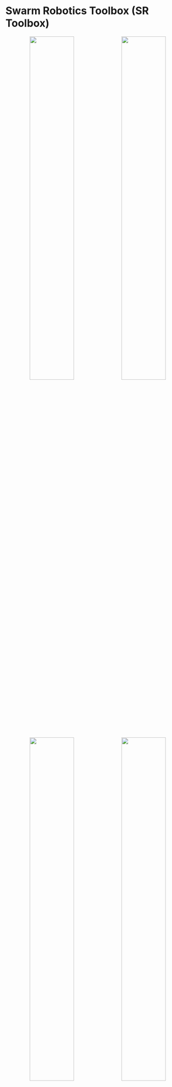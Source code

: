 # Swarm Robotics Toolbox (SR Toolbox)

<p align="center">
   <img src="./Media/Animación_PlanificadorTrayectorias.gif" width="49%" />
   <img src="./Media/Animación_PSOTuner.gif" width="49%" />
   <img src="./Media/DemoTrayectoriasMultimeta.gif" width="49%" />
   <img src="./Media/JabandzicDemo.gif" width="49%" />
</p>

El *Swarm Robotics Toolbox* consiste de un script "maestro" que agrupa múltiples funcionalidades en un solo programa. Esto significa que el usuario no debe abrir 20 scripts diferentes para cada prueba a realizar. Todo está contenido en el mismo livescript, acelerando significativamente el tiempo de realización de pruebas.

Además, para facilitar la comprensión del código, casi todas las líneas de código están comentadas y las funciones creadas poseen documentación propia (escribir en la ventana de comandos `help nombreFuncion`).

Cabe mencionar que el script "maestro" (`SR_Toolbox.mlx`) puede ser fácilmente modificado para acomodar nuevas funcionalidades. Debido a esto, scripts como `Pruebas_PSOTuner.mlx`, se pueden considerar copias modificadas de `SR_Toolbox.mlx`. Por lo tanto, a continuación únicamente se explica la estructura y funciones del *SR Toolbox*, ya que con comprender las mismas, es posible entender casi el 80% de todos los demás scripts asociados. Para los mismos se presentan secciones mucho más cortas que explican las características particulares que difieren con respecto al *SR Toolbox*.

## Índice

0. [Estructura de Carpetas](#estructura-de-carpetas)
1. [Estructura de Programa](#estructura-de-programa)
    - [Limpieza de Workspace](#limpieza-de-workspace)
    - [Parámetros y Settings](#parámetros-y-settings)
    - [Reglas de Método a Usar](#reglas-de-método-a-usar)
    - [Región de Partida y Obstáculos de Mesa](#región-de-partida-y-obstáculos-de-mesa)
    - [Inicialización de Robots](#inicialización-de-robots)
    - [Setup: Métodos PSO](#setup-métodos-pso)
        - [Parámetros Ambientales](#parámetros-ambientales)
        - [Barrido de Superficie de Costo](#barrido-de-la-superficie-de-costo)
        - [Inicialización PSO y Restricciones del Algoritmo](#inicialización-del-pso-y-restricciones-del-algoritmo)
    - [Setup: Dynamic Programming](#setup-dynamic-programming)
        - [Creación de Cuadrícula](#creación-de-cuadrícula)
        - [Escaneo de Mesa de Trabajo](#escaneo-de-mesa-de-trabajo)
        - [Policy Iteration](#policy-iteration)
        - [Generación de Trayectorias](#generación-de-trayectorias)
        - [Gráfica de Policy + Trayectorias](#gráfica-de-policy-+-trayectorias)
    - [Setup: Gráficas](#setup-gráficas)
        - [Sistema de Leyendas](#sistema-de-leyendas)
        - [Visualización 2D](#visualización-2d)
        - [Visualización 3D](#visualización-3d)
        - [Radio de Pucks](#radio-de-pucks)
        - [Anotaciones](#anotaciones)
    - [Setup: Output Media](#setup-output-media)
    - [Main Loop](#main-loop)
    - [Reporte de Resultados](#reporte-de-resultados)
        - [Evolución del Global Best](#evolución-del-global-best)
        - [Análisis de Dispersión de Partículas](#análisis-de-dispersión-de-partículas)
        - [Velocidad de Motores](#velocidad-de-motores)
        - [Suavidad de Velocidades](#suavidad-de-velocidades)
2. [Funciones Internas](#funciones-internas)
3. [Demostración](#demostración)
   - [Partículas Esquivando Obstáculo](#partículas-esquivando-obstáculo)
   - [Polígono Personalizado](#polígono-personalizado)

## Estructura de Carpetas

Estructura para la carpeta que contiene el código de Matlab de la tesis "Reinforcement y Deep Learning en Aplicaciones de Robótica de Enjambre" realizada por Eduardo Santizo.

```json
Eduardo Santizo
│
└─── Deep PSO Tuner
│   │
│   └─── Datasets:
|   |    Datos de entrenamiento y validación para las RNNs
│   │
│   └─── Modelos:
|   |    Modelos finales para las redes entrenadas
│   │
│   └─── Settings y Training Progress:
|        Modelos, estructuras de red e imágenes de progreso de entrenamiento.
|        Excel con registro del proceso de hyperparameter tuning para cada RNN.
|
|
└─── Ejemplos y Scripts Auxiliares
│   │
│   └─── Reinforcement Learning Coursera - Ejercicios:
|   |    Ejercicios (Matlab) para el curso de Reinforcement Learning impartido por la Universidad de Alberta.
|   |
│   └─── Sequence to Sequence Regression Using Deep Learning:
|   |    Ejemplo de Matlab para entrenar una RNN para predecir una secuencia.
|   |
│   └─── Importador_Mapas.mlx:
|   |    Versión mejor explicada de la función interna "ImportarMapa()".
|   |
│   └─── Train_Shallow&DeepNN_DatosSecuenciales:
|        Predicción de un sistema de ecuaciones diferenciales usando una Shallow NN.
|        Predicción de casos de gripe aviaria en los Estados Unidos usando RNN.
|
|
└─── Funciones
│   │
│   └─── Externas:
|   |    Funciones y métodos obtenidos en internet.
|   |
│   └─── Internas:
|        Funciones escritas específicamente para el SR Toolbox.
|
|
└─── Mapas
│   │
│   └─── Imágenes:
|   |    Imágenes en blanco y negro de los mapas a usar en la mesa de trabajo.
|   |
│   └─── Vertices:
|        Vértices para los polígonos que conforman los obstáculos de la mesa de trabajo.
|
|
└─── Media
│   │
│   └─── Figuras:
|   |    Figuras generadas durante la ejecución de los scripts de la SR Toolbox.
|   |    Una carpeta por simulación.
|   |
│   └─── Frames:
|   |    Cada una de las frames generadas durante la animación de la SR Toolbox.
|   |    Una carpeta por simulación.
|   |
│   └─── GIFs:
|   |    GIFs de la animación generada por la SR Toolbox.
|   |
│   └─── Frames:
|        Videos de la animación generada por la SR Toolbox.
|
|
└─── functionsSignatures.json:
|    Empleado para las sugerencias de autocompletado en funciones internas.
|
|
└─── Generar_Dataset.m:
|    Genera las entradas y salidas requeridas para el entrenamientos de las RNNs.
|
|
└─── Pruebas_PSOTuner.mlx:
|    Script para probar y generar estadísticas sobre el PSO Tuner.
|
|
└─── SR_Toolbox:
     Script principal del SR Toolbox.
```

## Estructura de Programa

A continuación se describen todas las secciones que conforman al script `SR_Toolbox.mlx`. Se explican las diferentes características y elementos que pueden llegar a ser cambiados.

### Limpieza de Workspace

<p align="center">
   <img src="./Media/LimpiezaWorkspace.PNG" width="95%" />
</p>

Esta sección se encarga de limpiar todas las variables del *Workspace* en caso existieran variables pre-existentes propias de otros scripts o de ejecuciones previas del *Toolbox*. También se limpian las **variables persistentes** empleadas dentro de diferentes funciones del *Toolbox*.

<details>
<summary> <sub><strong>Variables Persistentes</strong> (Hacer click para más información)</sub> </summary>
<sub> En Matlab, los valores de las variables dentro de una función desaparecen luego de que la misma finaliza su ejecución. Para poder mantener el valor de una variable entre diferentes llamadas a la función, se declara a la variable como <tt>persistent</tt>. La desventaja de declarar variables de este tipo, es que su valor se restablece hasta que el usuario reinicia Matlab. Para limpiar estas variables de forma programática, se debe escribir <tt>clear</tt> seguido del nombre de la función que contiene variables persistentes.
</sub> </details> <br/>

### Parámetros y Settings

<p align="center">
   <img src="./Media/ParametrosSettings.PNG" width="95%" />
</p>

Esta sección permite controlar una gran variedad de elementos propios de la simulación, desde parámetros dimensionales y visuales, hasta la *seed* a utilizar. A continuación se presenta una breve explicación de cada uno de los parámetros que pueden llegar a ser cambiados. **Hacer click en el nombre de cada parámetro para desplegar más información**.

<ins>*Método a Utilizar*</ins>

<details>
<summary> <tt>Metodo</tt> </summary>
<sub>Tipo de método a simular. El usuario puede elegir tres tipos de método: Métodos dependientes de PSO, métodos basados en el seguimiento de una trayectoria y métodos dinámicos (no requieren de planeación previa para explorar). En el caso de los métodos PSO, el método elegido pasa a llamarse función de costo. Existen 17 métodos disponibles: </sub>

<p><ul><li><sub>
Dropwave: Dependiente de PSO. Se minimiza la función de costo "Benchmark" observada. Coords. mínimo: (0,0). Dimensiones: 2. Obtenida de la <a href="https://www.sfu.ca/~ssurjano/drop.html">Virtual Library of Simulation Experiments</a>.
</sub></li></ul></p>

<p align="center">
   <img src="./Media/Funciones Costo/Dropwave + Ecuacion.PNG" width="90%" />
</p>

<p><ul><li><sub>
Rosenbrock / Banana: Dependiente de PSO. Se minimiza la función de costo "Benchmark" observada. Coords. mínimo: (1,...,1). Dimensiones: d. Obtenido de la <a href="https://www.sfu.ca/~ssurjano/rosen.html">Virtual Library of Simulation Experiments</a>.
</sub></li></ul></p>

<p align="center">
   <img src="./Media/Funciones Costo/Banana + Ecuacion.PNG" width="90%" />
</p>

<p><ul><li><sub>
Levy / Levy N13: Dependiente de PSO. Se minimiza la función de costo "Benchmark" observada. Coords. mínimo: (1,1). Dimensiones: 2. Obtenida de la <a href="https://www.sfu.ca/~ssurjano/levy13.html">Virtual Library of Simulation Experiments</a>. Existe una función de costo que se llama solo "Levy", pero en este caso se utiliza el término Levy como una abreviación a Levy N13.
</sub></li></ul></p>

<p align="center">
   <img src="./Media/Funciones Costo/Levy + Ecuacion.PNG" width="90%" />
</p>

<p><ul><li><sub>
Himmelblau: Dependiente de PSO. Se minimiza la función de costo "Benchmark" observada. Coords. mínimo: (3,2), (-2.8051 3.1313), (-3.7793 -3.2831) y (3.5844 -1.8481). Dimensiones: 2. Obtenida de <a href="https://en.wikipedia.org/wiki/Himmelblau%27s_function">Wikipedia</a>.
</sub></li></ul></p>

<p align="center">
   <img src="./Media/Funciones Costo/Himmelblau + Ecuacion.PNG" width="90%" />
</p>

<p><ul><li><sub>
Rastrigin: Dependiente de PSO. Se minimiza la función de costo "Benchmark" observada. Coords. mínimo: (0,...,0). Dimensiones: d. Obtenida de la <a href="https://www.sfu.ca/~ssurjano/rastr.html">Virtual Library of Simulation Experiments</a>.
</sub></li></ul></p>

<p align="center">
   <img src="./Media/Funciones Costo/Rastrigin + Ecuacion.PNG" width="90%" />
</p>

<p><ul><li><sub>
Schaffer F6 / Schaffer N2: Dependiente de PSO. Se minimiza la función de costo "Benchmark" observada. Coords. mínimo: (0,0). Dimensiones: 2. Obtenida de la <a href="https://www.sfu.ca/~ssurjano/schaffer2.html">Virtual Library of Simulation Experiments</a>.
</sub></li></ul></p>

<p align="center">
   <img src="./Media/Funciones Costo/Schaffer + Ecuacion.PNG" width="90%" />
</p>

<p><ul><li><sub>
Sphere / Paraboloid: Dependiente de PSO. Se minimiza la función de costo "Benchmark" observada. Coords. mínimo: (0,...,0). Dimensiones: d. Obtenida de la <a href="https://www.sfu.ca/~ssurjano/spheref.html">Virtual Library of Simulation Experiments</a>.
</sub></li></ul></p>

<p align="center">
   <img src="./Media/Funciones Costo/Sphere + Ecuacion.PNG" width="90%" />
</p>

<p><ul><li><sub>
Booth: Dependiente de PSO. Se minimiza la función de costo "Benchmark" observada. Coords. mínimo: (1,3). Dimensiones: 2. Obtenida de la <a href="https://www.sfu.ca/~ssurjano/booth.html">Virtual Library of Simulation Experiments</a>.
</sub></li></ul></p>

<p align="center">
   <img src="./Media/Funciones Costo/Booth + Ecuacion.PNG" width="90%" />
</p>

<p><ul><li><sub>
Ackley: Dependiente de PSO. Se minimiza la función de costo "Benchmark" observada. Coords. mínimo: (0,...,0). Dimensiones: d. Obtenida de la <a href="https://www.sfu.ca/~ssurjano/ackley.html">Virtual Library of Simulation Experiments</a>.
</sub></li></ul></p>

<p align="center">
   <img src="./Media/Funciones Costo/Ackley + Ecuacion.PNG" width="90%" />
</p>

<p><ul><li><sub>
Griewank: Dependiente de PSO. Se minimiza la función de costo "Benchmark" observada. Coords. mínimo: (0,...,0). Dimensiones: d. Obtenida de la <a href="https://www.sfu.ca/~ssurjano/griewank.html">Virtual Library of Simulation Experiments</a>.
</sub></li></ul></p>

<p align="center">
   <img src="./Media/Funciones Costo/Griewank + Ecuacion.PNG" width="90%" />
</p>

<p><ul><li><sub>
Six-Hump Camel: Dependiente de PSO. Se minimiza la función de costo "Benchmark" observada. Coords. mínimo: (0.0898,-0.7126) y (-0.0898,0.7126). Dimensiones: 2. Obtenida de la <a href="https://www.sfu.ca/~ssurjano/camel6.html">Virtual Library of Simulation Experiments</a>.
</sub></li></ul></p>

<p align="center">
   <img src="./Media/Funciones Costo/Camel + Ecuacion.PNG" width="90%" />
</p>

<p><ul><li><sub>
Styblinski-Tang: Dependiente de PSO. Se minimiza la función de costo "Benchmark" observada. Coords. mínimo: (-2.903534,...,-2.903534). Dimensiones: d. Obtenida de la <a href="https://www.sfu.ca/~ssurjano/stybtang.html">Virtual Library of Simulation Experiments</a>.
</sub></li></ul></p>

<p align="center">
   <img src="./Media/Funciones Costo/Styblinski + Ecuacion.PNG" width="90%" />
</p>

<p><ul><li><sub>
Easom: Dependiente de PSO. Se minimiza la función de costo "Benchmark" observada. Coords. mínimo: (pi,pi). Dimensiones: 2. Obtenida de la <a href="https://www.sfu.ca/~ssurjano/easom.html">Virtual Library of Simulation Experiments</a>.
</sub></li></ul></p>

<p align="center">
   <img src="./Media/Funciones Costo/Easom + Ecuacion.PNG" width="90%" />
</p>

<p><ul><li><sub>
Michalewicz: Dependiente de PSO. Se minimiza la función de costo "Benchmark" observada. Coords. mínimo: (2.2,1.57) si d = 2. Obtenida de la <a href="https://www.sfu.ca/~ssurjano/michal.html">Virtual Library of Simulation Experiments</a>. Esta función soporta "d" dimensiones, pero solo se implementaron 2 ya que se desconocen las coordenadas de los mínimos en dimensiones superiores (además que me dio haraganería).
</sub></li></ul></p>

<p align="center">
   <img src="./Media/Funciones Costo/Michalewicz + Ecuacion.PNG" width="90%" />
</p>

<p><ul><li><sub>
Jabandzic: Dependiente de PSO (con elementos de seguimiento de trayectorias). Un robot se mueve desde la región de partida a la meta intentando esquivar obstáculos a lo largo del camino. El robot utiliza LiDARs (sensores ultrasónicos glorificados) para modelar su ambiente y crear una función de costo cuyo mínimo se encuentra en el siguiente punto óptimo al que debería de moverse. Para encontrar las coordenadas de este mínimo se utiliza el algoritmo PSO. Una vez se tienen dichas coordenadas, se mueve al robot ahí. Si el robot alcanza esta meta, se "refresca" la función de costo y se genera una nueva meta óptima. Basado en <a href="https://www.researchgate.net/publication/310456939_Particle_swarm_optimization-based_method_for_navigation_of_mobile_robot_in_unstructured_static_and_time-varying_environments">este paper</a>.
</sub></li></ul></p>

<p align="center">
   <img src="./Media/JabandzicDemo.gif" width="80%" />
</p>

<p><ul><li><sub>
Dynamic Programming: Seguimiento de trayectorias. Método basado en el ejemplo de reinforcement learning <a href="https://cs.stanford.edu/people/karpathy/reinforcejs/gridworld_dp.html">GridWorld</a>. En este, la mesa de trabajo se cuadricula. El script escanea cada una de las celdas y determina si la celda contiene un obstáculo o meta. Luego, se coloca a un agente en la mesa cuadriculada y se le permite moverse en 8 direcciones: Arriba, abajo, izquierda, derecha, arriba-derecha, arriba-izquierda, abajo-izquierda y abajo-derecha. El agente se mueve sobre la cuadrícula siguiendo algunas reglas: Si trata de moverse hacia una celda con un obstáculo este se regresa a la celda que ocupaba antes, si se choca contra una pared recibe un pequeño castigo y si llega a la meta recibe una recompensa muy grande. Utilizando los castigos y recompensas como guía, el agente aprende que acciones debe tomar en cada celda para obtener la mayor recompensa. Estas acciones son luego seguidas por los robots diferenciales, creando una trayectoria que los mismos pueden seguir hasta la meta.
</sub></li></ul></p>

<p align="center">
   <img src="./Media/Animación_PlanificadorTrayectorias.gif" width="80%" />
</p>

<p><ul><li><sub>
Demo Trayectorias: Seguimiento de trayectorias. Método que busca demostrar las capacidades de seguimiento de trayectorias de la Swarm Robotics Toolbox. Tiene dos modos: Meta única y multi-meta. En meta única, un número de E-Pucks especificado por el usuario sigue una trayectoria compuesta por 3 metas consecutivas. En multi-meta, se utilizan 3 E-Pucks y cada uno sigue una trayectoria diferente compuesta por 3 metas consecutivas. Se puede especificar si se desea que las trayectorias sean cíclicas o no cíclicas. Si son cíclicas, una vez alguno de los E-Pucks llega a la última meta en su trayectoria, se retorna al primer punto y se repite la trayectoria.
</sub></li></ul></p>

<p align="center">
   <img src="./Media/DemoTrayectoriasMultimeta.gif" width="49%" />
   <img src="./Media/DemoTrayectoriasUnicaMeta.gif" width="49%" />
</p>

</details><br/>

<ins>*Dimensiones de Mesa de Trabajo*</ins>

<details>
<summary> <tt>AnchoMesa</tt> </summary>
<sub>Ancho de la mesa de trabajo. Unidades en metros.</sub>
<p align="center">
   <img src="./Media/DimsMesa.png" width="80%" />
</p>
</details>

<details>
<summary> <tt>AltoMesa</tt> </summary>
<sub>Alto de la mesa de trabajo. Unidades en metros.</sub>
<p align="center">
   <img src="./Media/DimsMesa.png" width="80%" />
</p>
</details>

<details>
<summary> <tt>Margen</tt> </summary>
<sub>Ancho del margen uniforme que existirá alrededor de los bordes de la mesa de trabajo. Unidades en metros.</sub>
<p align="center">
   <img src="./Media/Margen.png" width="80%" />
</p>
</details><br/>

<ins>*Settings de Simulación*</ins>

<details>
<summary> <tt>EndTime</tt> </summary>
<sub>Duración total de la simulación en segundos.</sub>
</details>

<details>
<summary> <tt>dt</tt> </summary>
<sub>Delta de tiempo, tiempo de muestreo o cantidad de segundos que transcurrirán entre cada una de las iteraciones del main loop del algoritmo.</sub>
</details><br/>

<ins>*Settings de Partículas PSO*</ins>

<details>
<summary> <tt>NoParticulas</tt> </summary>
<sub>Cantidad de partículas a utilizar dentro del algoritmo de PSO. En los métodos dependientes de PSO, el número de partículas tiende a sobre-escribir el número de E-Pucks a utilizar también.</sub>
</details>

<details>
<summary> <tt>PartPosDims</tt> </summary>
<sub>Cantidad de dimensiones que tendrán las posiciones de las partículas PSO. El objeto <tt>PSO.m</tt> tiene la capacidad de manejar tantas dimensiones como se le soliciten, no obstante, se recomienda mantener su valor en 2 dimensiones para no interferir con el funcionamiento de la mayor parte de métodos.</sub>
</details>

<details>
<summary> <tt>IteracionesMaxPSO</tt> </summary>
<sub>Número de iteraciones máximas a utilizar por el algoritmo PSO. Este parámetro existe porque no en todos los métodos se desea que el tiempo de simulación coincida con el tiempo que le toma al PSO correr por completo.</sub>
</details>

<details>
<summary> <tt>CriterioPart</tt> </summary>
<sub> Criterio de convergencia que utilizará el algoritmo PSO para evaluar el momento en el que debe dar fin al algoritmo. Se ofrecen tres opciones: Meta Alcanzada, Entidades Detenidas e Iteraciones Max. Para más información escribir <tt>help getCriteriosConvergencia</tt>.</sub>
<p align="center">
   <img src="./Media/CriterioConvergencia.png" width="98%" />
</p>
</details>

<details>
<summary> <tt>Restriccion</tt> </summary>
<sub>Tipo de restricción a utilizar en la regla de actualización de velocidad en el PSO.</sub>

<p align="center">
   <img src="./Media/ActualizacionVelocidad.png" width="70%" />
</p>

<sub>Se ofrecen tres opciones:</sub>

<p><ul><li><sub>
Inercia: Se multiplica a la velocidad previa por una constante denominada inercia (<img src="https://latex.codecogs.com/gif.latex?\inline&space;\omega"/>). Se ofrecen 5 tipos de inercia: Constante, Linealmente Decreciente, Decreciente Caótica, Aleatoria y Exponencial Natural. Para más información escribir en la ventana de comandos <tt>help ComputeInertia</tt>. La constante <img src="https://latex.codecogs.com/gif.latex?\inline&space;\chi"/> se iguala a 1 para impedir la intervención de la restricción por constricción.
</sub></li></ul></p>

<p><ul><li><sub>
Constricción: Criterio de convergencia propuesto por Clerc (1999). Este criterio asegura la convergencia del algoritmo siempre y cuando <img src="https://latex.codecogs.com/gif.latex?\inline&space;\kappa = 1$ y $\phi_1 + \phi_2 > 4"/>. La constante <img src="https://latex.codecogs.com/gif.latex?\inline&space;\omega"/> se iguala a 1 para impedir la intervención de la restricción por inercia.
</sub></li></ul></p>

<p align="center">
   <img src="./Media/Restricciones.png" width="40%" />
</p>

<p><ul><li><sub>
Mixto: Uso de inercia "Exponencial Natural" junto con los parámetros de constricción propuestos por Clerc (1999). Propuesto por Aldo en su tesis.
</sub></li></ul></p>

</details><br/>

<ins>*Settings de E-Pucks*</ins>

<details>
<summary> <tt>NoPucks</tt> </summary>
<sub> Cantidad de robots diferenciales a simular. No, no dice NoFucks.</sub>
</details>

<details>
<summary> <tt>EnablePucks</tt> </summary>
<sub> Si únicamente se desea visualizar el movimiento de las partículas en un método dependiente de PSO, se permite que el usuario desactive la simulación de los robots E-Puck.</sub>
<p align="center">
   <img src="./Media/EnablePucks.png" width="90%" />
</p>
</details>

<details>
<summary> <tt>RadioLlantasPuck</tt> </summary>
<sub> Radio de las ruedas que emplea el robot diferencial. Unidades en metros. </sub>
</details>

<details>
<summary> <tt>RadioCuerpoPuck</tt> </summary>
<sub> Distancia del centro del robot a sus ruedas. Unidades en metros. </sub>
</details>

<details>
<summary> <tt>RadioDifeomorfismo</tt> </summary>
<sub> Al sacar la cinemática directa de un robot diferencial, el modelo derivado es altamente no lineal. Para poder aplicar control a dicho robot, entonces se supone que no se controlará la posición y velocidad del centro del robot como tal, sino de un punto delante de él (comúnmente ubicado en los extremos de su radio en caso se trate de un robot circular). La distancia que existe entre el centro del robot y este punto a controlar se le denomina radio de difeomorfismo. Unidades en metros. </sub>
</details>

<details>
<summary> <tt>PuckVelMax</tt> </summary>
<sub> Velocidad angular máxima que pueden alcanzar las ruedas del robot. Unidades en rad/s. </sub>
</details>

<details>
<summary> <tt>ControladorPucks</tt> </summary>
<sub> Controlador para el movimiento punto a punto de los E-Pucks. Existen 5 opciones. Basados en los controladores implementados por Aldo:</sub>

<p align="center">
   <img src="./Media/Controlador - LQR.png" width="50%" />
</p>

<p><ul><li><sub>
Linear Quadratic Regulator (LQR): Movimiento rápido que desacelera conforme el robot se acerca a la meta. Para cambiar de dirección el robot se detiene completamente, gira y luego se mueve.
</sub></li></ul></p>

<p align="center">
   <img src="./Media/Controlador - LQI.png" width="50%" />
</p>

<p><ul><li><sub>
Linear Quadratic Integral Control (LQI): Movimiento parecido al LQR, pero con una desaceleración menos pronunciada y sin giros agudos en el cambio de meta a meta. El robot no se detiene completamente para girar.
</sub></li></ul></p>

<p align="center">
   <img src="./Media/Controlador - Pose Simple.png" width="50%" />
</p>

<p><ul><li><sub>
Controlador de Pose Simple: Movimiento con velocidad menor a aquella observada en los controladores LQR y LQI. Debido a su aceleración angular menor, las trayectorias generadas son más suaves y largas.
</sub></li></ul></p>

<p align="center">
   <img src="./Media/Controlador - Pose Simple.png" width="50%" />
</p>

<p><ul><li><sub>
Controlador de Pose con Criterio de Estabilidad de Lyapunov: Misma velocidad que en el controlador de pose simple. Giros agudos, pero aceleraciones angulares bajas al momento de girar e iniciar el movimiento lineal.
</sub></li></ul></p>

<p align="center">
   <img src="./Media/Controlador - Pose Simple.png" width="50%" />
</p>

<p><ul><li><sub>
Controlador de Direccionamiento de Lazo Cerrado: Controlador con la menor velocidad de entre los 5 presentados. El robot busca alinear su dirección con la meta, pero no su sentido. Por lo tanto, no importando si su eje +X (línea rojo vivo del robot) o -X apunta en la dirección de la meta, este se moverá hacia la misma. Esto implica que según le sea conveniente, el robot se desplazará hacia adelante o en reversa hacia la meta. La aceleración angular es baja, produciendo giros sumamente suaves; no obstante, debido a la alta velocidad lineal asociada al movimiento, el robot tiende a desviarse ligeramente del punto hacia el que desea orientarse, causando que las trayectorias tengan una mayor longitud.
</sub></li></ul></p>

<sub> Entre estos, los dos mejores se consideran el LQI y LQR, con el peor siendo el de Closed-Loop Steering. Para más información escribir en consola <tt>help getControllerOutput</tt>. </sub>
</details>

<details>
<summary> <tt>CriterioPuck</tt> </summary>
<sub> Similar al parámetro <tt>CriterioPart</tt>. Determina el criterio de convergencia que utilizará el ciclo principal para determinar el momento en el que debe finalizar su ejecución según la posición de los robots diferenciales. Existen tres opciones: Meta Alcanzada, Entidades Detenidas e Iteraciones Max.</sub>
<p align="center">
   <img src="./Media/CriterioConvergencia.png" width="98%" />
</p>
</details><br/>

<ins>*Settings de Seguimiento de Trayectorias*</ins>

<details>
<summary> <tt>TrayectoriaCiclica</tt> </summary>
<sub> En métodos de seguimiento de trayectorias, el robot está activamente siguiendo un conjunto de puntos en orden secuencial. Si se establece que se desea una trayectoria cíclica, cuando el robot alcance el último punto de su trayectoria, este tomará como siguiente punto a seguir el primer punto en la trayectoria. Si la trayectoria no es cíclica, el último punto de la misma no cambia aunque se llegue a ella. </sub>
</details>

<details>
<summary> <tt>DemoMultimeta</tt> </summary>
<sub> El método "Demo Trayectorias" consiste de un método en el que un cierto número de robots (dado por la variable <tt>NoPucks</tt>) siguen una trayectoria común predeterminada por el usuario. Si <tt>DemoMultimeta = 1</tt>, entonces el número de robots se limitará a tres y cada uno de estos seguirá una meta distinta. </sub>
<p align="center">
   <img src="./Media/DemoTrayectoriasUnicaMeta.gif" width="49%" />
   <img src="./Media/DemoTrayectoriasMultimeta.gif" width="49%" /> 
</p>
</details><br/>

<ins>*Animación*</ins>

<details>
<summary> <tt>ModoVisualizacion</tt> </summary>
<sub> 2D, 3D o None. El modo 3D se recomienda para observar más fácilmente la forma de la función de costo en métodos dependientes de PSO. El 2D es más útil para observar el movimiento de las partículas y/o robots.</sub>
<p align="center">
   <img src="./Media/ModoVisualizacion.png" width="80%" />
</p>
</details>

<details>
<summary> <tt>EnableRotacionCamara</tt> </summary>
<sub>Cuando Matlab grafica en 3D, este elige un ángulo óptimo para posicionar la cámara que enfoca el plot. Al habilitar esta opción, Matlab gira la cámara alrededor del plot a una velocidad constante. Únicamente válido para el modo de visualización 3D. </sub>
<p align="center">
   <img src="./Media/RotacionCamaraDisabled.gif" width="49%" />
   <img src="./Media/RotacionCamaraEnabled.gif" width="49%" />
</p>
</details>

<details>
<summary> <tt>VelocidadRotacion</tt> </summary>
<sub>Cantidad de grados que rota la cámara alrededor del plot en cada iteración del main loop. Mientras más bajo el valor absoluto de esta cantidad más lenta será la rotación. Si la velocidad es positiva, la cámara rota a favor de las manecillas del reloj. Si la velocidad es negativa, la cámara rota en contra de las manecillas. </sub>
</details>

<details>
<summary> <tt>OverwriteTitle</tt> </summary>
<sub>Por defecto, la simulación utiliza el título como un cronómetro o contador para el tiempo de simulación. Si <tt>OverwriteTitle = 1</tt> se reemplaza este contador por un string dado por el usuario. </sub>
</details>

<details>
<summary> <tt>OverwriteTitle_String</tt> </summary>
<sub> String que reemplaza el título por defecto de la simulación si <tt>OverwriteTitle = 1</tt>. </sub>
</details><br/>

<ins>*Obstáculos*</ins>

<details>
<summary> <tt>TipoObstaculo</tt> </summary>
<sub>Tipo de obstáculo a colocar en la mesa de trabajo. Existen 5 opciones:</sub>

<p><ul><li><sub>
Polígono: El usuario puede dibujar el polígono que desee. La interfaz de creación incluye la región de partida y el/los puntos meta para que el usuario evite colocar el obstáculo sobre estos (aunque aún puede hacerlo). Para cerrar el polígono y finalizar la creación del obstáculo, se puede dar doble click en cualquier parte del plot o se puede hacer click sobre el primer vértice colocado. Una vez creado el polígono, este no puede moverse. Esta herramienta solo es capaz de crear un solo polígono (no importando su complejidad). Si se desean crear múltiples polígonos, se recomienda utilizar la herramienta de Imagen.
</sub></li></ul></p>

<p align="center">
   <img src="./Media/CreandoPoligono.png" width="80%" />
</p>

<p><ul><li><sub>
Cilindro: Coloca un cilindro en el centro de la mesa de trabajo. El radio puede cambiarse manualmente alterando el parámetro <tt>RadioObstaculo</tt>.
</sub></li></ul></p>

<p align="center">
   <img src="./Media/Cilindro.png" width="40%" />
</p>

<p><ul><li><sub>
Imagen: El usuario puede tomar una imagen en blanco y negro de un mapa (con los obstáculos en negro y el espacio vacío en blanco), colocarla en el directorio base del script principal (o dentro de la carpeta <tt>.../Mapas/Imágenes</tt>) y luego procesarla para convertirla en un obstáculo utilizable dentro del Toolbox.
<br/><br/>Para su funcionamiento, esta herramienta hace uso de la función <tt>ImportarMapa.m</tt>. Dicha función toma como entrada una imagen y extrae los vértices de los obstáculos presentes en la imagen. Este proceso puede llegar a tomar mucho tiempo según la complejidad del obstáculo, entonces la función puede revisar si ya existen datos previamente procesados de la imagen elegida por el usuario. Si este es el caso, el usuario puede elegir reutilizar los datos guardados para así evitar la carga computacional asociada. También se incluyen medidas para revisar el nivel de similitud de la imagen elegida con el de las imágenes guardadas. Si es lo suficientemente parecido, el programa nuevamente pregunta si el usuario desea reutilizar datos previos.
<br/><br/>Si se desea comprender más a profundidad la forma en la que funciona dicha función (o refinar el montón de parámetros de los que depende la función), existe una versión alternativa (<tt>.../Ejemplos y Scripts Auxiliares/Importador_Mapas.mlx</tt>) con figuras y métodos alternativos para realizar el mismo proceso de extracción de vértices.
</sub></li></ul></p>

<p align="center">
   <img src="./Media/MapaImagen.png" width="80%" />
</p>

<p><ul><li><sub>
Caso A: Réplica del escenario A utilizado en la tesis de Juan Pablo.
</sub></li></ul></p>

<p align="center">
   <img src="./Media/CasoA.png" width="50%" />
</p>

<p><ul><li><sub>
Caso B: Réplica del escenario B utilizado en la tesis de Juan Pablo.
</sub></li></ul></p>

<p align="center">
   <img src="./Media/CasoB.PNG" width="40%" />
</p>

<p><ul><li><sub>
Caso C: Réplica del escenario C utilizado en la tesis de Juan Pablo.
</sub></li></ul></p>

<p align="center">
   <img src="./Media/CasoC.png" width="40%" />
</p>

</details>

<details>
<summary> <tt>RadioObstaculo</tt> </summary>
<sub> Radio de obstáculo "Cilindro". </sub>
<p align="center">
   <img src="./Media/RadioObstaculo.png" width="85%" />
</p>
</details>

<details>
<summary> <tt>AlturaObstaculo</tt> </summary>
<sub> Altura de los obstáculos en el modo de visualización 3D. </sub>
<p align="center">
   <img src="./Media/AlturaObstaculo.png" width="95%" />
</p>
</details>

<details>
<summary> <tt>OffsetObstaculo</tt> </summary>
<sub> Altura por encima del "suelo de la mesa" donde se colocará la base de los obstáculos en el modo de visualización 3D. </sub>
<p align="center">
   <img src="./Media/OffsetObstaculo.png" width="95%" />
</p>
</details>

<details>
<summary> <tt>NombreImagenMapa</tt> </summary>
<sub> Nombre de la imagen en blanco y negro que buscará la función <tt>ImportarMapa.m</tt> al momento de generar/cargar los vértices de los obstáculos en la mesa de trabajo. </sub>
</details><br/>

<ins>*Meta y Región de Partida*</ins>

<details>
<summary> <tt>Meta</tt> </summary>
<sub> Coordenadas (X,Y) para el punto meta que buscarán alcanzar los robots diferenciales. </sub>
<p align="center">
   <img src="./Media/MetaRegionPartida.png" width="40%" />
</p>
</details>

<details>
<summary> <tt>RegionPartida_Centro</tt> </summary>
<sub> Coordenadas (X,Y) para el centro del rectángulo que define la región de partida o la región dentro de la cual saldrán los robots y/o partículas PSO. </sub>
<p align="center">
   <img src="./Media/CentroRegionPartida.png" width="40%" />
</p>
</details>

<details>
<summary> <tt>RegionPartida_Ancho</tt> </summary>
<sub> Ancho del rectángulo que define la región de partida o la región de la cual saldrán los robots y/o partículas PSO. </sub>
<p align="center">
   <img src="./Media/AnchoAltoRegionPartida.png" width="40%" />
</p>
</details>

<details>
<summary> <tt>RegionPartida_Alto</tt> </summary>
<sub> Alto del rectángulo que define la región de partida o la región de la cual saldrán los robots y/o partículas PSO. </sub>
<p align="center">
   <img src="./Media/AnchoAltoRegionPartida.png" width="40%" />
</p>
</details><br/>

<ins>*Guardado de Animación*</ins>

<details>
<summary> <tt>SaveFrames</tt> </summary>
<sub> Permite guardar la animación de la simulación actual como una secuencia de imágenes PNG. Todas las imágenes son colocadas dentro del folder <tt>.../Media/Frames/NombreSimulacion/</tt>. Esta opción existe porque uno puede crear un GIF en Overleaf subiendo a una carpeta todas las imágenes y luego incluyendo el paquete "animate". El folder donde se guardan las imágenes es nombrado automáticamente según algunas propiedades de la simulación (Método, modo de visualización, etc.).</sub>
</details>

<details>
<summary> <tt>SaveVideo</tt> </summary>
<sub> Permite guardar la animación de la simulación actual como un video. El video se guarda en el folder <tt>.../Media/Video/</tt>. El archivo es nombrado automáticamente según algunas propiedades de la simulación (Método, modo de visualización, etc.). </sub>
</details>

<details>
<summary> <tt>SaveGIF</tt> </summary>
<sub> Permite guardar la animación de la simulación actual como un GIF. El GIF se guarda en el folder <tt>.../Media/GIF/</tt>. El archivo es nombrado automáticamente según algunas propiedades de la simulación (Método, modo de visualización, etc.).</sub>
</details>

<details>
<summary> <tt>SaveFigures</tt> </summary>
<sub> Permite guardar todas las figuras generadas durante la ejecución del script como imágenes PNG. Todas las figuras se guardan en el folder <tt>.../Media/Figuras/NombreSimulacion/</tt>. Para que el sistema de guardado funcione la figura creada debe ser asignada a una variable (Por ejemplo: <tt>Figura = figure('Name',"Plot Figura")</tt>). Si no se hace esto, la función encargada (<tt>saveWorkspaceFigures.m</tt>) no detectará la figura. El folder donde se guardan las figuras es nombrado automáticamente según algunas propiedades de la simulación (Método, modo de visualización, etc.).</sub>
</details>

<details>
<summary> <tt>EnableAnotacion</tt> </summary>
<sub> Agrega un string adicional al final del nombre del archivo/folder a guardar. Por ejemplo: La simulación tiene un error que se quiere documentar. Se puede hacer que <tt>EnableAnotacion = 1</tt> y <tt>AnotacionOutputMedia = "_Error"</tt>. Esto hará que el nombre del medio a guardar pase de <tt>Medio</tt> a <tt>Medio_Error</tt>. Útil para explicar un poco más de que se tratan los medios guardados. </sub>
</details>

<details>
<summary> <tt>EnableSubfolder</tt> </summary>
<sub> Opción que coloca el archivo o folder actual dentro de una subcarpeta madre dada por el parámetro <tt>SubfolderMedia</tt>. Por ejemplo: Se habilita este parámetro y se especifica que <tt>SubfolderMedia = "Experimento 1"</tt>. Cada vez que se guarde un archivo, este se colocará dentro de la carpeta "Experimento 1". Útil para agrupar experimentos de la misma naturaleza dentro de una misma carpeta. </sub>
</details>

<details>
<summary> <tt>AnotacionOutputMedia</tt> </summary>
<sub> String agregado al final del nombre del medio a guardar en caso <tt>EnableAnotacion = 1</tt>. </sub>
</details>

<details>
<summary> <tt>SubfolderMedia</tt> </summary>
<sub> Nombre del subfolder en el que se guardarán todos los medios generados en caso <tt>EnableSubfolder = 1</tt>. </sub>
</details>

<details>
<summary> <tt>PathGIF</tt> </summary>
<sub> Ruta base en la que se guardarán todos los GIFs generados por el Toolbox. </sub>
</details>

<details>
<summary> <tt>PathVideo</tt> </summary>
<sub> Ruta base en la que se guardarán todos los videos generados por el Toolbox. </sub>
</details>

<details>
<summary> <tt>PathFrames</tt> </summary>
<sub> Ruta base en la que se guardará la carpeta conteniendo todas las frames generadas por el Toolbox. </sub>
</details>

<details>
<summary> <tt>PathFrames</tt> </summary>
<sub> Ruta base en la que se guardará la carpeta conteniendo todas las figuras generadas y guardadas por la Toolbox. </sub>
</details><br/>

<ins>*Seed Settings*</ins>

<details>
<summary> <tt>SeedManual</tt> </summary>
<sub> La seed consiste del número que se utiliza para generar valores aleatorios en Matlab (al llamar funciones como <tt>randn()</tt> o <tt>randi()</tt>). Si <tt>SeedManual = 1</tt> el usuario puede elegir y fijar la seed que utilizará Matlab por medio del parámetro <tt>Seed</tt>. Si <tt>SeedManual = 0</tt>, entonces el parámetro <tt>Seed</tt> consistirá de la seed elegida arbitrariamente por Matlab. </sub>
</details>

<details>
<summary> <tt>Seed</tt> </summary>
<sub> Número utilizado para generar valores aleatorios en Matlab. Según el valor de <tt>SeedManual</tt> esta puede consistir de un valor especificado por el usuario o de un valor elegido arbitrariamente por Matlab. </sub>
</details><br/>

### Reglas de Método a Usar

<p align="center">
   <img src="./Media/ReglasMetodo.PNG" width="95%" />
</p>

Los métodos disponibles se pueden agrupar en 3 tipos:

- **Seguimiento de Trayectoria**: Utiliza información del mapa para generar una trayectoria desde la región de partida hasta la meta. Un controlador punto a punto mueve al robot.
- **Exploración con PSO**: Los robots exploran el mapa usando una función de costo optimizada por partículas PSO. La función de costo necesita de conocimiento previo sobre el ambiente.
- **Exploración Dinámica**: Exploración basada solamente en las lecturas actuales de sensores. No se requiere de conocimiento previo sobre el ambiente.

Según el método elegido (parámetro <tt>Metodo</tt>) el Toolbox toma decisiones sobre el valor de diferentes propiedades e incluso puede llegar a sobre-escribir valores previamente especificados por el usuario en la sección de [parámetros y settings](#parámetros-y-settings).

**NOTA**: Si agrega un nuevo método de navegación, es muy importante añadir el nombre del mismo a alguna de las listas al inicio de la sección, de lo contrario el programa retornará un error.

### Región de Partida y Obstáculos de Mesa

Se crea el vector que contiene los límites de la región de partida de los robots / partículas (`RegionPartida_Bordes`) y luego, según el `TipoObstaculo`, el programa extrae los vértices propios de él o los obstáculos a posicionar en la mesa de trabajo (`XObs`, `YObs` y `ZObs`).

```Matlab
% Forma estándar del array XObs
XObs = [VertX1_Polygono1   VertX1_Polygono1
        VertX2_Polygono1   VertX2_Polygono1
        VertX3_Polygono1   VertX3_Polygono1
        VertX4_Polygono1   VertX4_Polygono1
        NaN                NaN
        VertX1_Polygono2   VertX1_Polygono2
        VertX2_Polygono2   VertX2_Polygono2
        VertX3_Polygono2   VertX3_Polygono2
        VertX4_Polygono2   VertX4_Polygono2
        NaN                NaN             ];

% Forma estándar del array YObs
YObs = [VertY1_Polygono1   VertY1_Polygono1
        VertY2_Polygono1   VertY2_Polygono1
        VertY3_Polygono1   VertY3_Polygono1
        VertY4_Polygono1   VertY4_Polygono1
        NaN                NaN
        VertY1_Polygono2   VertY1_Polygono2
        VertY2_Polygono2   VertY2_Polygono2
        VertY3_Polygono2   VertY3_Polygono2
        VertY4_Polygono2   VertY4_Polygono2
        NaN                NaN             ];
```

Aunque el obstáculo seleccionado consista de múltiples polígonos, todos sus vértices se incluirán dentro de las variables `XObs`, `YObs` y `ZObs`. Para diferenciar entre los vértices de diferentes polígonos se separa a cada grupo de vértices por medio de una fila de `NaN`.

```Matlab
% Forma estándar del array ZObs
ZObs = [VertZ1_Bottom_Polygono1   VertZ1_Top_Polygono1
        VertZ2_Bottom_Polygono1   VertZ2_Top_Polygono1
        VertZ3_Bottom_Polygono1   VertZ3_Top_Polygono1
        VertZ4_Bottom_Polygono1   VertZ4_Top_Polygono1
        NaN                       NaN
        VertZ1_Bottom_Polygono2   VertZ1_Top_Polygono2
        VertZ2_Bottom_Polygono2   VertZ2_Top_Polygono2
        VertZ3_Bottom_Polygono2   VertZ3_Top_Polygono2
        VertZ4_Bottom_Polygono2   VertZ4_Top_Polygono2
        NaN                       NaN                 ];
```

Cabe mencionar que las variables `XObs` y `YObs` son matrices de dos columnas, donde ambas columnas son iguales. Esto se debe a que en la visualización 3D, el polígono 2D base se "extruye" en la dirección del eje Z+, creando una cara *superior* con las mismas coordenadas X y Y que el polígono original. De aquí que `XObs`, `YObs` y `ZObs` tengan dos columnas: La primera consiste de los vértices del polígono base o *cara inferior* y la segunda de los vértices de la *cara superior*. A su vez, es por esto que `ZObs` tiene valores diferentes para cada columna: La columna 1 es la altura de la *cara inferior* y la columna 2 es la altura de la *cara superior*. Una visualización de todas estas cantidades se pueden observar a continuación:

<p align="center">
   <img src="./Media/EstructuraPoligonos.png" width="80%" />
</p>

### Inicialización de Robots

Se inicializan las posiciones, velocidades y orientaciones de todos los robots diferenciales a simular. También se inicializan las matrices *historial* que se encargarán de almacenar el valor de las posiciones y velocidades durante cada iteración del algoritmo.

`PuckPosicion_Actual` es una matriz de `NoPucks X 2`, con la columna 1 conteniendo las coordenadas X y la columna 2 las coordenadas Y. Cada fila corresponde a un E-Puck diferente. Los valores iniciales de estas coordenadas consisten de valores aleatorios uniformemente distribuidos (`unifrnd()`) dentro de los límites de la región de partida. Si alguna posición se encuentra dentro de un obstáculo, se genera una nueva posición inicial aleatoria hasta que la posición se encuentre fuera del obstáculo. Este método de corrección a *fuerza bruta* funciona bien pero puede causar problemas ya que si los obstáculos son muy complejos (o su overlap con la región de partida es muy grande), a Matlab le puede tomar un **muuuuy largo tiempo** corregir las posiciones, potencialmente trabando al programa en el proceso.

``` Matlab
% Forma estándar de "PuckPosicion_Actual"

PuckPosicion_Actual = [X1     Y1          % EPuck 1
                       X2     Y2          % EPuck 2
                       X3     Y3          % EPuck 3
                       ...    ...
                       XN     YN];        % EPuck N
```

`PuckOrientacion_Actual` dicta la dirección en la que apunta cada uno de los E-Pucks. Los ángulos están medidos en radianes e inician en el eje X+, creciendo cuando se rota en contra de las manecillas del reloj y disminuyendo cuando se rota a favor de las mismas. Cabe mencionar que los ángulos no están acotados por lo que si un robot comienza a girar en contra de las manecillas del reloj, por ejemplo, el valor de su orientación comenzará a crecer infinitamente. Dado que para cada E-Puck existe un único ángulo de orientación, la variable `PuckOrientacion_Actual` consiste de un vector columna de `NoPucks X 1`. En el Toolbox, la orientación se visualiza por medio de una línea roja que parte del centro de cada E-Puck.

``` Matlab
% Forma estándar de "PuckOrientacion_Actual"

PuckOrientacion_Actual = [Ángulo1        % EPuck 1
                          Ángulo2        % EPuck 2
                          Ángulo3        % EPuck 3
                          ...
                          ÁnguloN];      % EPuck N
```

<p align="center">
   <img src="./Media/OrientacionPucks.png" width="70%" />
</p>

`PuckVel_Lineal` y `PuckVel_Angular` describen la velocidad lineal y angular de cada E-Puck respectivamente. Ambos son vectores columna de `NoPucks X 1`. La velocidad lineal consiste de la velocidad a la que se mueven los E-Pucks en la dirección de `PuckOrientacion_Actual`. La velocidad angular, por otro lado, consiste de la tasa de cambio para `PuckOrientacion_Actual`.

``` Matlab
% Forma estándar de "PuckVel_Lineal"

PuckVel_Lineal = [VelLin1        % EPuck 1
                  VelLin2        % EPuck 2
                  VelLin3        % EPuck 3
                  ...
                  VelLinN];      % EPuck N

% Forma estándar de "PuckVel_Angular"

PuckVel_Lineal = [VelAng1        % EPuck 1
                  VelAng2        % EPuck 2
                  VelAng3        % EPuck 3
                  ...
                  VelAngN];      % EPuck N
```

### Setup: Métodos PSO

#### Parámetros Ambientales

La función `CostFunction.m` maneja los cálculos relacionados a las funciones de costo de todos los métodos dependientes de PSO no importando su complejidad. Una desventaja de esto, es que algunas funciones de costo requieren de más o menos parámetros de entrada. En particular, los métodos de *Jabandzic* y *APF* requieren de una gran cantidad de datos adicionales a diferencia de las funciones *Benchmark*. Para solucionar esto, a la función `CostFunction` se le puede llegar a pasar un *cell array* denominado `EnvironmentParams`.

El contenido de este array tiene un orden definido y según el método elegido, puede contener más o menos parámetros. Estas son las diferentes formas que puede cobrar el *cell array*:

``` Matlab
% Método = APF
EnvironmentParams = {VerticesObsX, VerticesObsY, LimsX_Mesa, LimsY_Mesa, Meta};

% Método = Jabandzic
EnvironmentParams = {VerticesObsX, VerticesObsY, LimsX_Mesa, LimsY_Mesa, Meta, PuckPosicion_Actual, PosicionPuckObstaculo};

% Método = Funciones Benchmark
EnvironmentParams = {};
```

No se debe cambiar el orden de estos parámetros o el algoritmo retornará cosas raras. Una posible mejora podría ser que `CostFunction.m` no tome los elementos de `EnvironmentParams` como inputs opcionales, sino que los tome como parámetros. Esto causaría que `EnvironmentParams` crezca (porque tendría que contener el nombre del parámetro, seguido de su valor) pero daría mayor flexibilidad para la implementación de futuros métodos que no requieran de los mismos parámetros que *APF* y *Jabandzic* por ejemplo.

#### Barrido de la Superficie de Costo

Para graficar la función de costo elegida se debe obtener el costo o *altura* de la superficie en cada punto del plano (X,Y). Para aproximar "todos los puntos del plano" se genera una malla o `meshgrid()` de puntos que se extiende desde el límite inferior al límite superior de cada eje. La separación entre puntos está dado por `Resolucion`. Si se toman las coordenadas de todos los puntos de esta malla y se evalúan en `CostFunction`, se obtienen las alturas de la superficie de costo.

<p align="center">
   <img src="./Media/Funciones Costo/FuncionCosto-Sphere.PNG" width="50%" />
</p>

Esta evaluación inicial solo tiene un propósito estético para la mayor parte de funciones de costo (graficar la superficie azul/morada). La única excepción a esta regla es la función *APF*, la cual utiliza la evaluación inicial como una pre-computación de los valores de costo. La evaluación inicial guarda en memoria (**variable persistente**) los valores de costo y durante el main loop solo extrae los valores requeridos (ya que calcular los mismos durante el main loop podría tomar mucho tiempo).

El programa también extrae la/las metas de la función de costo en caso la misma consista de una función de costo Benchmark. Si este no es el caso, se utiliza la meta elegida por el usuario.

#### Inicialización del PSO y Restricciones del Algoritmo

Se crea un objeto de tipo PSO (`Part = PSO()`) con el número especificado de partículas, dimensiones, función de costo a optimizar, criterio de convergencia, número máximo de iteraciones y límites de la región de búsqueda. Seguido de esto se inicializan las variables internas del algoritmo (`Part.InitPSO()`) y se establecen las restricciones que se van a utilizar (`Part.SetRestricciones()`).

### Setup: Dynamic Programming

#### Creación de Cuadrícula

Se define el `NoCeldasAncho` y `NoCeldasAlto` que tendrá la cuadrícula que se super-pondrá sobre la mesa de trabajo. En base a estas se define el "espacio de estados" o `Estados`, un array que contiene el ID numérico de cada celda. También se define `MatrizEstados` una versión redimensionada de `Estados` con las mismas dimensiones de la cuadrícula.

``` Matlab
% Dimensiones cuadrícula
NoCeldasAncho = 3;
NoCeldasAlto = 3;

% Espacio de estados
% Tantos estados como celdas (9)
Estados = [1 2 3 4 5 6 7 8 9]' = 1:(NoCeldasAncho*NoCeldasAlto);

% Matriz de estados
% Espacio de estados redimensionado (3x3)
MatrizEstados = [1 2 3
                 4 5 6
                 7 8 9];
```

Finalmente, para graficar las lineas verticales y horizontales de la cuadrícula en la simulación se crean vectores con las coordenadas X de las líneas verticales (`LineasVertMesa`) y las coordenadas Y de las líneas horizontales (`LineasHoriMesa`).

#### Escaneo de Mesa de Trabajo

Se extraen los estados (ID de las celdas) que contienen metas y obstáculos. Esto se hace realizando un "escaneo" de cada celda en la cuadrícula, iniciando por la celda en la esquina superior izquierda y finalizando en la esquina inferior derecha.

<p align="center">
   <img src="./Media/EscaneoEscenario.gif" width="60%" />
</p>

Para determinar si existe un obstáculo dentro de la celda, se toman las coordenadas de los cuatro vértices que definen la celda, y se analiza si la celda `overlaps()` con el o los polígonos que conforman los obstáculos de la mesa. Si existe overlap, entonces se agrega el ID de la celda escaneada a `EstadosObs`. Para los estados meta, se revisa si el o los puntos meta están dentro de la celda actual utilizando `inpolygon()`. Si el chequeo es exitoso, el ID de la celda se agrega a `EstadosMeta`.

Al finalizar, se crea `EstadosLibres` una variante de `Estados` que elimina aquellos IDs contenidos en `EstadosObs` y `EstadosMeta`. Es un array indicando los estados consistentes de *espacio vacío*.

#### Policy Iteration

Se implementa el algoritmo de iteración de política propio de "programación dinámica", el cual está compuesto por tres partes: Inicialización, Policy Evaluation y Policy Improvement.

<p align="center">
   <img src="./Media/Policy Iteration.PNG" width="80%" />
</p>

<u>Inicialización</u>

Cada estado tiene un valor asociado, el cual indica "que tan bueno es moverse a ese estado". El array `V` que almacena estos valores se inicializa como un vector de 0's con la misma forma que `Estados` (`NoEstados x 1`). Luego se inicializa la `Policy` o <img src="https://latex.codecogs.com/gif.latex?\inline&space;\pi"/>(<img src="https://latex.codecogs.com/gif.latex?\inline&space;s"/>), una matriz de `NoEstados x NoAcciones`, donde cada valor representa la probabilidad de tomar la acción "a" (a = No. Columna) en el estado "s" (s = No. Fila). El número de columnas de esta matriz siempre será igual a 8, ya que el `NoAcciones` que puede tomar el agente es igual a 8. Cada columna corresponde a una dirección de movimiento específica:

- 1: Arriba
- 2: Abajo
- 3: Izquierda
- 4: Derecha
- 5: Arriba-izquierda
- 6: Arriba-derecha
- 7: Abajo-izquierda
- 8: Abajo-derecha

Para que inicialmente sea igualmente probable tomar cualquiera de las acciones (probabilidad uniforme) la probabilidad de cada acción en cada estado será igual a 1/`NoAcciones`. Esto se puede observar en la figura a continuación, donde se puede apreciar la forma de `Policy` con una probabilidad uniforme. También se puede observar como el valor inicial de `V` es igual a 0 (la gráfica de la izquierda es una gráfica de barras).

<p align="center">
   <img src="./Media/Valor Estado y Policy.PNG" width="90%" />
</p>

Además de `V` y `Policy`, también se inicializa el valor de:

- `ThresholdPrecisionPolicy`: Elegido por el usuario y utilizado durante policy evaluation
- `Gamma`: Que tan a futuro mirará el agente. Recomendado = 0.99
- `PolicyEstable`: Bandera binaria que se activa cuando se debe detener la policy evaluation. Siempre inicializar en 0.

<u>Policy Evaluation</u>

En esta etapa se actualizan los valores del array `V`. Para esto se hace un barrido de todos los estados, donde para cada uno se calculan sus "valores de acción". Los valores de acción `q` indican "que tan bueno" es tomar una acción `a` estando en el estado `s`. Estos se calculan de la siguiente manera:

<p align="center">
   <img src="./Media/Valor Accion.PNG" width="90%" />
</p>

De la inicialización, ya se cuenta con el factor de descuento (`Gamma`) y la probabilidad <img src="https://latex.codecogs.com/gif.latex?\inline&space;\pi"/> (`Policy(s,a)`). Para obtener la información restante se utiliza la función `getDinamicaGrid()`, la cual toma el estado actual (`s`), la acción a tomar (`a`) y la información relacionada al espacio de estados (`MatrizEstados`, `EstadosObs` y `EstadosMeta`), y determina el `EstadoFuturo` al que se moverá el agente (<img src="https://latex.codecogs.com/gif.latex?\inline&space;s'"/>) y la `Recompensa` que recibirá por dicho movimiento (<img src="https://latex.codecogs.com/gif.latex?\inline&space;r"/>).

```Matlab
% Cálculo de la recompensa y estado futuro
[Recompensa,EstadoFuturo] = getDinamicaGrid(a,s,MatrizEstados,EstadosMeta,EstadosObs);
```

Para cada estado existirán 8 valores de acción, uno por acción. Al sumar todos los valores de acción correspondientes a un estado se obtiene el nuevo valor de `V`.

``` Matlab
% Ejemplo: Valores de acción para una cuadrícula de 4 estados
% "q" es un array de "NoEstados x NoAcciones".
q = [1 1 1 1 1 1 1 1
     1 1 1 1 1 1 1 1
     1 1 1 1 1 1 1 1
     1 1 1 1 1 1 1 1];

% Ejemplo: Nuevos valores de estado a partir de valores de acción
% "V" es un array de "NoEstados x 1".
V = [1 + 1 + 1 + 1 + 1 + 1 + 1 + 1    =  [8    = sum(q,2);
     1 + 1 + 1 + 1 + 1 + 1 + 1 + 1        8
     1 + 1 + 1 + 1 + 1 + 1 + 1 + 1        8
     1 + 1 + 1 + 1 + 1 + 1 + 1 + 1];      8];
```

Si la diferencia entre `V` y `V_Old` es menor a `ThresholdPrecisionPolicy` se finaliza la etapa de evaluación.

<u>Policy Improvement</u>

`q` nos dice el valor de cada acción para cada estado. Mientras más alto el valor "es mejor tomar dicha acción". En esta etapa se toman las acciones con los valores más altos, y se modifica su probabilidad en la `Policy`. Si una o más acciones poseen el valor más alto se les asigna una probabilidad uniforme, mientras que al resto se les asigna una probabilidad de ocurrencia de 0%.

``` Matlab
% Ejemplo: Valores de acción para una cuadrícula de 4 estados
q = [1 3 3 1 1 1 1 1
     1 1 1 1 1 3 1 1
     1 1 1 2 1 1 1 1
     1 1 4 1 4 1 4 1];

% Ejemplo: Nuevas probabilidades para la Policy según "q"
% El 100% se distribuye entre las acciones con los valores más altos
Policy = [0  0.5  0.5  0  0    0  0    0
          0  0    0    0  0    1  0    0
          0  0    0    1  0    0  0    0
          0  0    0.3  0  0.3  0  0.3  0];
```

La nueva policy se compara con la anterior (`Policy_Old`). Si esta no ha cambiado con respecto a la anterior iteración del algoritmo entonces se repite el proceso de `Policy Evaluation -> Policy Improvement`. En su versión estándar, el algoritmo se detiene cuando la policy anterior es idéntica a la nueva.

``` Matlab
Policy_Old == Policy
```

Dado que la policy dentro de los estados con obstáculos no es relevante para el planificador de trayectorias (y en pruebas el algoritmo nunca convergía porque la policy de estados obstáculo comenzaba a oscilar), se decidió únicamente tomar en cuenta los estados libres o vacíos.

``` Matlab
Policy_Old(EstadosLibres,:) == Policy(EstadosLibres,:)
```

#### Generación de Trayectorias

Al finalizar el proceso de "Policy Iteration" se contará con una "policy óptima" o las mejores acciones a tomar en cada estado para poder llegar a la meta. Para generar una trayectoria a partir de esta información, se toma la posición inicial de los robots, y se colocan como el primer punto en las trayectorias.

Se toma nota del estado en el que se encuentran los robots y se sigue la acción óptima que sugiere la `Policy` para cada estado. El siguiente punto en la trayectoria consistirá del punto en el centro de la celda que se encuentra en la dirección de la acción óptima sugerida por `Policy`.

<p align="center">
   <img src="./Media/Puntos Planificador Trayectorias.png" width="60%" />
</p>

Se continúa este proceso de seguimiento de política hasta finalmente alcanzar el estado meta. Cuando se llega al mismo, se coloca el último punto de la trayectoria en el punto de meta y se permite que los robots sigan la trayectoria generada. En caso la trayectoria generada no alcance el estado meta, se considera que la misma consiste de una “trayectoria inconclusa o cíclica” y se genera un error.

#### Gráfica de Policy + Trayectorias

Antes de generar las animaciones propias de la Toolbox, la sección de "Dynamic Programming" genera una gráfica simplificada del espacio de estados en conjunto con las trayectorias generadas desde los puntos de partida de los robots a la meta.

<p align="center">
   <img src="./Media/Grafica Simplificada Trayectorias.png" width="70%" />
</p>

### Setup: Gráficas

Se crea la ventana principal de simulación. La ventana se nombra "Simulación Mobile Robotics", se le elimina el prefijo "figura X:" (`"NumberTitle", "off"`), se centra en pantalla según la resolución de la misma y se hace visible para que aparezca como cualquier otra figura en un script `.m` tradicional (`"Visible", "on"`).

<details>
<summary> <sub><strong>Visibilidad de Figuras en Livescripts</strong> (Hacer click para más información)</sub> </summary>
<sub> Cuando se grafican cosas en un Livescript, las figuras no aparecen en una nueva ventana sino que aparecen embebidas en el código, similar a un Jupyter Notebook. Generalmente si lo que se grafica es una animación, Matlab solo desplegará la última frame de la misma (a menos que la versión empleada sea 2020a o superior). Para que las figuras aparezcan animadas debidamente en una nueva ventana como en un archivo <tt>.m</tt> tradicional, se debe llamar a la propiedad <tt>'visible','on'</tt> al crear la figura o utilizar el comando <tt>set(Figura,'visible','on')</tt>.

<p align="center">
   <img src="./Media/VisibleOnOff.PNG" width="99%" />
</p>

</sub> </details> <br/>

#### Sistema de Leyendas

La Toolbox tiene un sistema especial para manejar las leyendas. En lugar de escribir el texto correspondiente a cada gráfica uno a uno

```Matlab
legend("cos(x)", "sen(x)", "acos(x)");
```

el Toolbox permite utilizar un método mucho más flexible y modular: El usuario elige que gráficas se incluyen en la leyenda agregando 2 líneas de código luego de cada gráfica.

```Matlab
% Ejemplo de append a "LeyendaTexto" y "LeyendaHandles".
PlotPucks = scatter(PuckPosicion_Actual(:,1), PuckPosicion_Actual(:,2), ...
                    'blue', 'LineWidth', 1.5);
LeyendaTexto = [LeyendaTexto "E-Pucks"];
LeyendaHandles = [LeyendaHandles PlotPucks(1)];
```

Estas líneas de código consisten de un append a los arrays `LeyendaHandles` y `LeyendaTexto`. `LeyendaHandles` contiene los handles o pointers a las diferentes gráficas y `LeyendaTexto` los strings que acompañarán a las gráficas. Al final del proceso de graficación, se incluyen todos los elementos de los arrays dentro de la leyenda.

```Matlab
Leyenda = legend(MainPlot,LeyendaHandles,LeyendaTexto,'Location',"bestoutside");
```

Cabe mencionar que el "handle" de una gráfica se puede obtener guardando la gráfica en una variable (`Variable = scatter()` por ejemplo) y luego llamando al primer valor de dicha varible (`Variable(1)`). De aquí que la mayor parte de las gráficas en el Toolbox se almacenen en variables.

#### Visualización 2D

El modo de visualización 2D es útil para observar el movimiento de las partículas o robots, así como sus trayectorias.

Algo que se debe tomar en cuenta es que el valor de las propiedades `XLim`, `YLim` y `Position` se debe declarar luego de graficar todo. Esto se debe a que al agregar una nueva gráfica, los settings de los "axes" se resetean. Si se inicializan previo a graficar, existe la posibilidad (a veces sucede, no siempre), de que se sobre-escriban estas propiedades y Matlab las cambie según considere.

#### Visualización 3D

El modo de visualización 3D se recomienda para observar más claramente las funciones de costo en métodos PSO. Contrario al modo 2D, el modo 3D no necesita setear las propiedades `XLim` y `YLim` luego de graficar. La única propiedad que si debe setearse al final es la escala o "Aspect Ratio" del eje Z.

```Matlab
% Evita que gráfica se estire sobre el eje Z al limitar la
% relación de aspecto del eje Z. MaxAlturaPlot = Valor del
% tick más alto del eje Z
LimitesEjeZ = zlim;
MaxAlturaPlot = LimitesEjeZ(2);
set(MainPlot,'DataAspectRatio',[1 1 MaxAlturaPlot/6]);
```

Esta vista siempre presentará la mesa de trabajo arriba (en amarillo) y la función de costo (en caso exista) abajo. Si el método que se va a emplear no utiliza una función de costo, el piso de la mesa de trabajo se coloca en la altura Z = 1 (`AlturaPlanoMesa = 1`).

``` Matlab
% Altura Máxima Visible de Superficie Costo
MaxAlturaVisCosto = max(SuperficieCosto(SuperficieCosto ~= Inf));

% Ajuste para aparecer arriba de la función de costo
AlturaPlanoMesa = MaxAlturaVisCosto + (MaxAlturaVisCosto * 0.5);
```

Graficar los polígonos que conforman los obstáculos de la mesa de trabajo es sencillo en la visualización 2D. La función `polyshape()` se encarga de todo. Solamente se le brindan los vértices de los polígonos separados por `NaNs` (ver [esta sección](#región-de-partida-y-obstáculos-de-mesa)) y estos se grafican casi por arte de magia (a veces incluso corrige errores del usuario). Para el modo 3D ya no se puede utilizar `polyshape` para las caras inferior y superior de los obstáculos, se debe utilizar `fill3`. `fill3` utiliza una forma diferente para sus vértices: En lugar de separar los mismos utilizando `NaNs`, este separa los vértices de diferentes polígonos en columnas distintas.

```Matlab
% Forma de vértices para función "polyshape()"
XObs = [VertX1_Polygono1   VertX1_Polygono1
        VertX2_Polygono1   VertX2_Polygono1
        VertX3_Polygono1   VertX3_Polygono1
        VertX4_Polygono1   VertX4_Polygono1
        NaN                NaN
        VertX1_Polygono2   VertX1_Polygono2
        VertX2_Polygono2   VertX2_Polygono2
        VertX3_Polygono2   VertX3_Polygono2
        VertX4_Polygono2   VertX4_Polygono2
        NaN                NaN             ];

% Forma de vértices para función "fill3()"
XObs = [VertX1_Polygono1   VertX1_Polygono1   VertX1_Polygono2   VertX1_Polygono2
        VertX2_Polygono1   VertX2_Polygono1   VertX2_Polygono2   VertX2_Polygono2
        VertX3_Polygono1   VertX3_Polygono1   VertX3_Polygono2   VertX3_Polygono2
        VertX4_Polygono1   VertX4_Polygono1   VertX4_Polygono2   VertX4_Polygono2];
```

Para convertir los vértices de una forma a otra se utiliza la función `polyshape2fill3`. Un problema evidente con la forma propia de `fill3()` es que todos los polígonos deben de tener el "mismo número de vértices" (todas las columnas deben de tener el mismo número de filas). Si algún polígono tiene menos vértices, este se paddea por defecto con ceros. Esto generaría errores gráficos. Para evitar esto, `polyshape2fill3` paddea los polígonos de menos vértices con el último vértice válido en el polígono.

#### Radio de Pucks

Para acelerar el tiempo de simulación se decidió graficar el cuerpo circular de los Pucks con un *scatter plot*. Lo malo es que el radio de los circulitos en un *scatter plot* no se puede controlar directamente. El usuario es capaz de cambiar el area interna (medida en puntos cuadrados) de los círculos. Entonces, para que el radio de los mismos coincida con el tamaño especificado por el usuario, se convierte el radio a puntos, se calcula el área del círculo y luego se utiliza este valor dentro del *scatter plot*.

```Matlab
OldUnits = get(MainPlot, 'Units');                                      % Unidades de los ejes actuales
set(MainPlot, 'Units', 'points');                                       % Se cambian las unidades de los ejes a puntos
PosAxis_Puntos = get(MainPlot, 'Position');                             % Se obtiene el [left bottom width height] de la caja que encierra a los ejes
set(MainPlot, 'Units', OldUnits);                                       % Se regresa a las unidades originales de los ejes

DimsMesaPuntos = min(PosAxis_Puntos(3:4));                              % Se obtiene el valor mínimo entre el "width" y el "height" de los axes en "points"
FactorConversion = DimsMesaPuntos / max(AnchoMesa,AltoMesa);            % Factor de corrección para el radio que lo convierte de metros a puntos.
AreaPuckScatter = pi*(RadioCuerpoPuck * FactorConversion)^2;            % Area del cuerpo del puck dada en puntos. Requerido por scatter() y scatter3()
PlotPucks.SizeData = AreaPuckScatter;  
```

#### Anotaciones

Existen muchos parámetros de las simulaciones realizadas que no son evidentes con solo ver la animación. Entonces, para facilitar la caracterización de una simulación, el usuario puede modificar las "anotaciones" o el texto que detalla las diferentes propiedades y condiciones bajo las que se está ejecutando la simulación. La variable `DetallesPlot` que contiene el texto de la anotación consiste de un cell array columna con tantas filas como líneas de texto.

```Matlab
% Ejemplo de una anotación con 4 líneas de texto
DetallesPlot = {"Método: " + Metodo ; ...
                "Tipo Método: " + strArray2singleStr(TipoMetodo) ; ...
                "Tiempo Máx Simulación: " + num2str(IteracionesMax * dt) + "s"; ...
                "Trayectoria Cíclica: " + bin2OnOff(TrayectoriaCiclica); ...
                " " };
```

El Toolbox coloca las anotaciones a la derecha de la región de simulación y debajo de la leyenda. Tomar en cuenta que no existe un límite para el tamaño vertical de la leyenda, por lo que si se agregan muchos parámetros, puede que algunas secciones del texto queden fuera de la ventana de la figura.

<p align="center">
   <img src="./Media/PartesFigura.png" width="60%" />
</p>

Algunas condiciones de ejecución consisten de propiedades binarias. En estos casos, resulta más fácil comprender si la propiedad está "On" o "Off" en lugar de solo ver un número 1 o 0. Entonces se creó la función `bin2OnOff` para convertir unos y ceros a un string que diga "On" o "Off".

Otra función útil es `strArray2singleStr`, la cual toma un array de strings y lo convierte en un solo string para que propiedades con múltiples valores, se puedan expresar en una sola línea sin necesidad de llamar manualmente a cada elemento del array.

### Setup: Output Media

El usuario puede guardar tres tipos diferentes de *Output Media*: GIFs, Videos y Frames. En esta sección se establece el nombre del medio (`NombreOutputMedia`), el "path" completo al archivo o carpeta (`NombreGIF`, `NombreVideo` o `NombreFolder`) y se inicializa el proceso de escritura:

- GIF: Se crea la matriz que guardará todas las frames del GIF (`rgb2ind()`).
- Video: Se crea un objeto de tipo `VideoWriter`. A este se le coloca el fps que se desea y se inicia la escritura usando la función `open()`.
- Frames: Se crea la carpeta que contendrá las frames de animación.

En caso el nombre del archivo o carpeta a crear ya existe en el path especificado, se emplea la función `preventFileOverwrite()` para agregar un número al final del nombre del archivo o folder (similar a lo que hace windows cuando existen dos archivos con el mismo nombre). De esta manera se impide que Matlab sobre-escriba el archivo previamente existente en el path.

Si `EnableSubfolder` está habilitado, todos los medios generados se colocarán en una sub-carpeta nombrada de la forma deseada por el usuario (`SubfolderMedia`). Esto se consigue creando el subfolder con `mkdir()` y luego agregando el nombre del subfolder al path (antes del nombre del archivo o output media).

```Matlab
% Nombre + Path del GIF
NombreGIF = PathGIF + SubfolderMedia + NombreOutputMedia + ".gif";
```

### Main Loop

Sección en la que se ejecuta la simulación de forma iterativa. Esta está compuesta a su vez de diferentes bloques o sub-secciones:

#### Métodos PSO

Si el método elegido consiste de un método dependiente de PSO, esta parte del código modifica la meta a seguir por el o los robots diferenciales. Si el método elegido es "Jabandzic" entonces se corre una simulación completa del algoritmo PSO para minimizar la función de costo y el mínimo encontrado se coloca como la nueva meta del robot. Si se emplea cualquier otro método de tipo PSO, entonces simplemente se corre una única iteración del PSO y la meta del robot se coloca como el *Global Best* de las partículas.

#### Métodos Seguimiento de Trayectorias

Si al robot se le provee de una trayectoria a seguir, se evalúa su cercanía a su meta actual y si está lo suficientemente cerca (dado por un threshold dentro de la función `UpdateGoal`) entonces se transiciona al siguiente punto en la trayectoria. La nueva meta se guarda en `PuckMeta_Actual`. Para que los cambios de meta puedan visualizarse, el método "Demo Trayectorias" iguala `Meta` (la variable que se grafica en la simulación como una "X" roja) a `PuckMeta_Actual`. De esta manera se observa continuamente el punto que los robots están siguiendo.

#### Dinámica de E-Pucks

Si existen colisiones entre los E-Pucks (la distancia entre 2 de ellos es menor a un diámetro), estos se separan hasta que ya no existan conflictos. Luego se determinan las nuevas velocidades lineal y angular de los robots empleando el `ControladorPucks` elegido y los robots se mueven empleando dichas velocidades.

```Matlab
% Actualización de orientación y posición
CompsPuckVelLineal = [PuckVelLineal.*cos(PuckOrientacion_Actual) PuckVelLineal.*sin(PuckOrientacion_Actual)];
PuckPosicion_Actual = PuckPosicion_Actual + CompsPuckVelLineal * dt;
PuckOrientacion_Actual = PuckOrientacion_Actual + PuckVelAngular * dt;
CompLineaOrientacion = RadioCuerpoPuck * [cos(PuckOrientacion_Actual) sin(PuckOrientacion_Actual)];
```

Finalmente se actualizan los historiales para las posiciones (X y Y) y velocidades (angular y lineal) de los robots.

#### Actualización de Plots

Existen dos métodos para actualizar animaciones en Matlab: Re-generar los gráficos una y otra vez, o únicamente actualizar los datos contenidos en dichos gráficos (empleando handlers).

```Matlab
% Animación regenerando gráficos
for i = 1:IteracionesMax
   Grafica = plot(X,Y);
   drawnow;
end

% Animación actualizando los datos de la gráfica (handlers)
Grafica = plot(X,Y);
for i = 1:IteracionesMax
   Grafica.XData = X;
   Grafica.YData = Y;
   drawnow
end
```

Cuando se tienen muchos elementos interactuando en la simulación la primera opción resulta muy ineficiente, por lo que la simulación se ralentiza innecesariamente. En el Toolbox se decidió emplear exclusivamente handlers para la actualización de los gráficos. Por esto, en la sección de actualización de plots, se observa como se actualizan las propiedades de todos los gráficos de manera acorde (`XData`, `YData`, `UData` y `VData`).

En esta sección también se actualiza el ángulo de rotación de la gráfica en caso el usuario habilite el parámetro `EnableRotacionCamara`.

#### Título

Se actualiza el título de la gráfica. Si `OverwriteTitle` está habilitado, el título cambia al string establecido por el usuario (`OverwriteTitle_String`). De lo contrario, el título despliega el tiempo de ejecución en la forma de una especie de cronómetro que inicia desde cero y llega hasta `EndTime` (avanzando en incrementos de `dt`).

#### Criterios Convergencia

Si los robots o partículas han alcanzado el criterio de convergencia dado por el usuario, se da fin a la simulación. El criterio de convergencia se evalúa en el main loop únicamente para el caso de los robots (`StopPuck`). Las partículas evalúan su criterio de convergencia dentro de la función `PSO.m` y únicamente retornan una bandera indicando si debe detenerse el algoritmo (`StopPart`).

#### Output Media

Se guarda la frame generada en la iteración actual de la simulación en el tipo de *Output Media* elegido (pueden elegirse diferentes tipos de forma simultánea). Si se trata de un Video o GIF, la frame se guarda en un array. Si se trata de un conjunto de Frames, se guarda una imagen en la carpeta designada por el usuario.

### Reporte de Resultados

Al finalizar la simulación, el usuario puede analizar los resultados obtenidos haciendo uso de diferentes gráficos que resumen el desempeño de distintos elementos propios de la simulación.

#### Evolución del Global Best

<p align="center">
   <img src="./Media/GlobalBest.png" width="60%" />
</p>

Exclusivo para métodos dependientes de PSO. Utilizada para determinar si las partículas efectivamente minimizan la función de costo que se eligió. Si la minimización es exitosa, entonces el costo debería de converger a un valor constante. Se puede utilizar también el valor de la asíntota en la que converge para diagnosticar si está convergiendo en un mínimo local o uno global.

#### Análisis de Dispersión de Partículas

<p align="center">
   <img src="./Media/Dispersion.png" width="90%" />
</p>

Exclusivo para métodos dependientes de PSO.

Dos cualidades importantes de las partículas del PSO es su capacidad de exploración y la precisión de su minimización. Con estas gráficas, la precisión se puede evaluar viendo la línea gruesa coloreada y la exploración utilizando las líneas "traslúcidas" correspondientes a la desviación estándar.  Si las líneas gruesas se estabilizan en las coordenadas de la meta, las partículas son precisas. Si la desviación estándar es muy pronunciada, las partículas exploran minuciosamente el área de trabajo antes de converger. En la gráfica de arriba, por ejemplo, las partículas son precisas y convergen con rapidez, aunque exploran poco.

#### Velocidad de Motores

<p align="center">
   <img src="./Media/VelocidadMotores.png" width="90%" />
</p>

Utilizando la cinemática inversa de un robot diferencial se calculan las velocidades angulares de las ruedas de todos los robots.

<p align="center">
   <img src="./Media/CinematicaInversa.png" width="40%" />
</p>

La Toolbox obtiene las velocidades angulares medias de todas las ruedas y determina cual fue el robot con las velocidades más altas (robot *crítico*). Empleando los datos correspondientes a este robot, se grafica la evolución temporal de las velocidades angulares de sus dos ruedas. Útil para analizar si los actuadores del robot *crítico* presentan saturación. Como ayuda se incluyen líneas punteadas, las cuales consisten de los límites de velocidad para las ruedas del robot (`PuckVelMax`). Esta gráfica se despliega únicamente si `EnablePucks` está habilitado.

#### Suavidad de Velocidades

<p align="center">
   <img src="./Media/EnergiaFlexion.png" width="60%" />
</p>

Basado en el criterio de "suavidad" empleado por Aldo en su tesis. Se realiza una interpolación de los puntos que conforman la curva de velocidades angulares de las ruedas, y luego se calcula la energía de flexión de la curva. Si la energía de flexión es baja, la suavidad de operación es mucho mayor. Prueba ideal para diagnosticar cuantitativamente que tanto esfuerzo hacen los robots para poder moverse y llegar a la meta. Esta gráfica se despliega únicamente si `EnablePucks` está habilitado.

## Funciones Internas

A continuación se describe brevemente el funcionamiento de las diferentes *funciones internas* que forman parte del Swarm Robotics Toolbox. Se les denomina funciones internas porque estas fueron escritas específicamente para el Toolbox, no fueron obtenidas de una fuente externa. Para explicaciones más detalladas de cada función escribir `help nombreFuncion` en la consola de Matlab. **Hacer click en el nombre de cada función para desplegar más información**.

<details>
<summary> <tt>bin2OnOff</tt> </summary>
<sub>Función que toma un valor binario y retorna un string igual a "On" cuando el binario es 1 y "Off" cuando el binario es 0. Utilizado en la sección de "Setup: Gráficas" para traducir parámetros binarios a strings y así colocarlos en la "descripción" de la simulación. </sub>
</details>

<details>
<summary> <tt>computeInertia</tt> </summary>
<sub>Se calcula el coeficiente de inercia propio del algoritmo PSO según el tipo deseado por el usuario. Los tipos de inercia disponibles son: Constante, Linealmente Decreciente, Decreciente Caótica, Aleatoria y Natural Exponent Inertia Weight Strategy (e1-PSO). Según el tipo de inercia, se puede requerir de más o menos inputs (casi todos los tipos requieren de <tt>WMax</tt>, <tt>WMin</tt> e <tt>IteracionesMax</tt>).</sub>
</details>

<details>
<summary> <tt>CostFunction</tt> </summary>
<sub>Función que permite evaluar las posiciones contenidas en el array <tt>X</tt> dentro de la función de costo dada por <tt>FunctionName</tt>. Dependiendo del tipo de función de costo, se pueden requerir de más o menos inputs. Para las funciones de costo Benchmark no se requieren de parámetros adicionales. Para las funciones "APF" y "Jabandzic" la variable <tt>EnvironmentParams</tt>  debe setearse de manera acorde fuera de la función con los inputs adecuados. Ver la sección de "Setup: Métodos PSO" para más información. </sub>
</details>

<details>
<summary> <tt>drawObstacles</tt> </summary>
<sub>Función que retorna las coordenadas (X,Y y Z) de los vértices del tipo de obstáculo elegido por el usuario (<tt>Figura</tt>). Existen 4 opciones disponibles para el tipo de obstáculo a colocar en la mesa de trabajo:</sub>

<p><ul><li><sub>
Cilindro: Cilindro centrado en el origen con un radio elegido por el usuario (<tt>drawObstacles("Cilindro",Altura,ZOffset,Radio)</tt>).
</sub></li></ul></p>

<p align="center">
   <img src="./Media/Cilindro.png" width="50%" />
</p>

<p><ul><li><sub>
Poligono: El usuario puede dibujar un polígono de tantos vértices como desee en pantalla. Únicamente se puede dibujar un polígono por llamada a la función.
</sub></li></ul></p>

<p align="center">
   <img src="./Media/CreandoPoligono.png" width="80%" />
</p>

<p><ul><li><sub>
Custom: Se le pasan directamente los vértices X y Y del obstáculo a graficar y la función los ajusta para que sean compatibles con la función <tt>polyshape()</tt>.
</sub></li></ul></p>

<p align="center">
   <img src="./Media/CasoC.PNG" width="50%" />
</p>

<p><ul><li><sub>
Imagen: Se emplea la función <tt>ImportarMapa.m</tt> para generar los vértices de el o las figuras que se encuentran en una imagen en blanco y negro del mapa deseado. La imagen debe presentar los obstáculos en negro y el espacio vacío en blanco. Dicha imagen puede tener cualquier dimensión (el Toolbox automáticamente "estira" el mapa para que cubra toda la mesa de trabajo) y se puede colocar tanto en la ruta base del Toolbox, como dentro de la carpeta <tt>./Mapas/Imágenes/</tt>.
</sub></li></ul></p>

<p align="center">
   <img src="./Media/MapaImagen.png" width="80%" />
</p>

<sub>Para todas las opciones de <tt>Figura</tt> es necesario especificar la <tt>Altura</tt> del polígono en 3D</sub>

<p align="center">
   <img src="./Media/AlturaObstaculo.png" width="80%" />
</p>

<sub>Así como su <tt>ZOffset</tt> o el desfase con el que contará la figura con respecto al plano Z = 0</sub>

<p align="center">
   <img src="./Media/OffsetObstaculo.png" width="80%" />
</p>

</details>

<details>
<summary> <tt>getControllerOutput</tt> </summary>
<sub>Función que retorna la velocidad lineal y angular de los robots diferenciales de acuerdo al <tt>ControllerType</tt> elegido por el usuario. Este emplea diferentes metodologías de control para producir el comportamiento de seguimiento punto a punto de los robots. Las opciones disponibles para <tt>ControllerType</tt> son las siguientes:</sub>

<p><ul><li><sub>
Linear Quadratic Regulator (LQR): Movimiento rápido que desacelera conforme el robot se acerca a la meta. Para cambiar de dirección el robot se detiene completamente, gira y luego se mueve.
</sub></li></ul></p>

<p align="center">
   <img src="./Media/Controlador - LQR.png" width="50%" />
</p>

<p><ul><li><sub>
Linear Quadratic Integral Control (LQI): Movimiento parecido al LQR, pero con una desaceleración menos pronunciada y sin giros agudos en el cambio de meta a meta. El robot no se detiene completamente para girar.
</sub></li></ul></p>

<p align="center">
   <img src="./Media/Controlador - LQI.png" width="50%" />
</p>

<p><ul><li><sub>
Controlador de Pose Simple: Movimiento con velocidad menor a aquella observada en los controladores LQR y LQI. Debido a su aceleración angular menor, las trayectorias generadas son más suaves y largas.
</sub></li></ul></p>

<p align="center">
   <img src="./Media/Controlador - Pose Simple.png" width="50%" />
</p>

<p><ul><li><sub>
Controlador de Pose con Criterio de Estabilidad de Lyapunov: Misma velocidad que en el controlador de pose simple. Giros agudos, pero aceleraciones angulares bajas al momento de girar e iniciar el movimiento lineal.
</sub></li></ul></p>

<p align="center">
   <img src="./Media/Controlador - Pose Simple.png" width="50%" />
</p>

<p><ul><li><sub>
Controlador de Direccionamiento de Lazo Cerrado: Controlador con la menor velocidad de entre los 5 presentados. El robot busca alinear su dirección con la meta, pero no su sentido. Por lo tanto, no importando si su eje +X (línea rojo vivo del robot) o -X apunta en la dirección de la meta, este se moverá hacia la misma. Esto implica que según le sea conveniente, el robot se desplazará hacia adelante o en reversa hacia la meta. La aceleración angular es baja, produciendo giros sumamente suaves; no obstante, debido a la alta velocidad lineal asociada al movimiento, el robot tiende a desviarse ligeramente del punto hacia el que desea orientarse, causando que las trayectorias tengan una mayor longitud.
</sub></li></ul></p>

<p align="center">
   <img src="./Media/Controlador - Pose Simple.png" width="50%" />
</p>

<sub> Entre estos, los dos mejores se consideran el LQI y LQR, con el peor siendo el de Closed-Loop Steering. Para más información escribir en consola <tt>help getControllerOutput</tt>. </sub>
</details>

<details>
<summary> <tt>getCriteriosConvergencia</tt> </summary>
<sub>El usuario indica el <tt>Criterio</tt> que desea evaluar. En caso este se cumpla, se retorna una señal binaria indicando que se debe detener la ejecución del main loop de la SR Toolbox (<tt>Stop</tt>). Se pueden utilizar 3 criterios de convergencia diferentes:</sub>

<ul>
   <li><sub> Meta Alcanzada: Cierto porcentaje de partículas llega lo suficientemente cerca a alguna de las metas establecidas. Si se está empleando un <tt>Metodo</tt> de seguimiento de trayectorias multi-meta (cada robot sigue una meta distinta), este método evalúa la cercanía de cada robot a su meta correspondiente.
   </sub></li>
   <li><sub> Entidades Detenidas: Todas las partículas se han quedado "quietas" o se han movido poco. Útil para casos donde se quiere detener la simulación aunque las partículas no alcancen el mínimo deseado.
   </sub></li>
   <li><sub> Iteraciones Max: Se ha alcanzado el número de iteraciones máximas para el algoritmo que se está corriendo. Cabe mencionar que, si se selecciona un criterio diferente a "Iteraciones Max" pero se alcanza el número de iteraciones máximas, la función hace que <tt>Stop=1</tt> de igual forma.
   </sub></li>
</ul>

<p align="center">
   <img src="./Media/CriterioConvergencia.png" width="90%" />
</p>

</details>

<details>
<summary> <tt>getDinamicaGrid</tt> </summary>
<sub>Empleado en la sección de programación dinámica de la Toolbox. Esta función toma el estado en el que se encuentra el agente (su posición en la grid) y la acción que va a tomar y determina el estado futuro en el que deberá posicionarse, así como su recompensa correspondiente.</sub>

<p align="center">
   <img src="./Media/RL - Obstáculos En Direcciones Cardinales.png" width="50%" />
</p>

</details>

<details>
<summary> <tt>getDistsBetweenParticles</tt> </summary>
<sub>Dado un conjunto de puntos (<tt>Posicion_Actual</tt>), esta función retorna todas las distancias existentes entre todas las combinaciones posibles de puntos / partículas en la forma de una matriz cuadrada con dimensiones de <tt>NoParticulas x NoParticulas</tt>. El usuario puede especificar la forma que desea que tenga la matriz resultante: Triangular superior (solo los elementos de la sección triangular superior) o full (con todos los elementos intactos).</sub>

</details>

<details>
<summary> <tt>getSuavidadTrayectoria</tt> </summary>
<sub>Función para determinar la suavidad de una trayectoria por medio del cálculo de energia de de flexion de vigas delgadas de Bernoulli. Se realiza interpolacion de datos discretos con trazadores cúbicos para formar y(x) y se calcula la primera y segunda derivada y'(x), y''(x) para calcular W (bending energy). Esta cantidad es un indice de que tan suave es la curva o trayectoria. Por ejemplo, si se posee una línea recta, la energia es W = 0. Creado y utilizado por Aldo Nadalini (2020) en su tesis para medir la suavidad de los controladores programados. </sub>

</details>

<details>
<summary> <tt>ImportarMapa</tt> </summary>
<sub>Función que permite extraer los vértices de los obstáculos presentes en la imagen de un mapa en blanco y negro (con los obstáculos en negro), para luego ser graficados utilizando "polyshape()" o "fill3()". El proceso de extracción de los vértices inicia con el procesado de la imagen por medio de thresholding. Se filtra la imagen para convertirla en una imagen totalmente en blanco y negro (en caso esta aún contuviera secciones a color o escalas de gris).</sub>

<p align="center">
   <img src="./Media/Mapa-BlancoYNegro.PNG" width="50%" />
</p>

<p><sub>
Luego, utilizando las funciones <tt>bwboundaries()</tt> y <tt>corner()</tt> se extraen los puntos que conforman los bordes (puntos azules) y las esquinas de dicha figura (puntos negros) respectivamente.
</sub></p>

<p align="center">
   <img src="./Media/Mapa-BordesYEsquinas.PNG" width="50%" />
</p>

<p><sub>
Lo malo de los puntos guardados en <tt>Bordes</tt> es que no siempre se encuentran en un orden útil. Si estos se grafican en el orden retornado por <tt>bwboundaries()</tt> (recorriendo a <tt>Bordes</tt> fila a fila), puede que los mismos no se interconecten en un orden coherente. Para evitar este problema, los puntos se ordenan solucionando el "travelling salesman problem" o un problema donde se intenta interconectar a una serie de puntos de la manera más eficiente posible. Dado que la forma más eficiente consistiría del seguimiento del borde, al resolver este problema con los puntos en <tt>Bordes</tt>, se re-ordenarán los puntos. Específicamente, en <tt>ImportarMapa</tt> se emplea una solución propuesta por <a href="https://www.mathworks.com/help/optim/examples/travelling-salesman-problem.html">Matlab</a>.
</sub></p>

<p><sub>
Con los puntos ordenados, se pasa a re-ordenar las <tt>Esquinas</tt> siguiendo la secuencia dada por <tt>Bordes</tt>. Se agrega una réplica de la primera esquina en la última fila del array (para que el polígono cierre) y las esquinas re-ordenadas se guardan en <tt>VerticesObjeto</tt>. Los vértices de todas las figuras se agrupan incluyéndolos en un solo array denominado <tt>VerticesClean</tt> (asegurándose de separar los vértices de cada figura con una fila de <tt>NaNs</tt>). El array resultante es retornado por la función como <tt>Vertices</tt> y puede ser empleado para graficar la figura resultante.
</sub></p>

<p align="center">
   <img src="./Media/Mapa-PoligonoFinal.PNG" width="50%" />
</p>

<p><sub>
Cabe mencionar que el proceso de solucionar el "travelling salesman problem" puede llegar a tomar más o menos tiempo según la complejidad del obstáculo a procesar. Para aliviar la carga de procesamiento, la función guarda automáticamente los vértices ya procesados en <tt>./Mapas/Vértices/</tt> y el usuario puede optar a re-cargar los mismos. La función detecta automáticamente si alguna de las imágenes en la ruta base (o dentro de <tt>./Mapas/Imágenes/</tt>) es lo suficientemente cercana al archivo que el usuario especificó y si este es el caso, entonces despliega un pop-up donde pregunta al mismo si desea utilizar los datos ya previamente procesados.
</sub></p>

<p align="center">
   <img src="./Media/Mapa-Popup.PNG" width="40%" />
</p>

<p><sub>
Una alternativa a esta función en forma de livescript, con figuras, descripciones y una alternativa de solución al "travelling salesman problem" se puede llegar a encontrar en <tt>./Ejemplos y Scripts Auxiliares/Importador_Mapas.mlx</tt>
</sub></p>

<p><sub>
NOTA: Durante la escritura de esta documentación, me percaté que el problema de los puntos de <tt>Bordes</tt> "desordenados" casi no ocurre. Probablemente la observación inicial de este problema se debió a una forma rara de manejar los datos. Entonces si se desea mejorar esta función, se podría simplemente chequear si los puntos están ordenados y si esto es así, entonces no recurrir al "travelling salesman problem". Se intentó esto utilizando <tt>polyshape()</tt> y <tt>issimplified()</tt> pero no surtió efecto.
</sub></p>

</details>

<details>
<summary> <tt>plotGridPolicy</tt> </summary>
<sub>Función que permite visualizar la policy perteneciente al problema de "Gridworld". Este no solo grafica la cuadrícula asociada al problema (Incluyendo los ID's numéricos que identifican a cada estado), sino también la flechas que simbolizan la acción óptima a tomar en cada estado (la policy). </sub>

<p align="center">
   <img src="./Media/GridPolicy.png" width="70%" />
</p>

<sub>El largo de las flechas y los ID's se cambia automáticamente. Los ID's desaparecen si su tamaño se torna ilegible dado el número de estados. El usuario también tiene la opción de desactivar manualmente los ID's haciendo que el parámetro <tt>DisableIDS = 1</tt> (agregando luego de todos los inputs de la función las dos entradas <tt>'DisableIDS',1</tt>)</sub>

</details>

<details>
<summary> <tt>polyshape2fill3</tt> </summary>
<sub>Función que cambia el formato de los vértices de un polígono destinado para ser utilizado en funciones como polyshape (Vértices en una sola columna separando con NaN cada objeto) a vértices que pueden ser utilizados en funciones como fill3 (Vértices donde los vértices correspondientes a diferentes objetos están en diferentes columnas). Soporta la conversión de múltiples polígonos con números diferentes de vértices. </sub>

<p align="center">
   <img src="./Media/FormasVertices.PNG" width="80%" />
</p>

</details>

<details>
<summary> <tt>preventFileOverwrite</tt> </summary>
<sub>Función que toma el path de un archivo o folder, revisa si el archivo / folder existe y si este es el caso, modifica el path agregándole un número al final. Si ya existía un elemento con el número a agregar entonces la función pasa al siguiente número disponible (siguiendo una secuencia de 1, 2, 3, ...). Útil cuando existe la posibilidad de que ya se haya guardado un elemento con el mismo path previamente y se quiere evitar sobre-escribir al mismo.</sub>

<p align="center">
   <img src="./Media/Ejemplo preventFileOverwrite.png" width="70%" />
</p>

</details>

<details>
<summary> <tt>PSO</tt> </summary>
<sub>Clase que permite crear y correr diferentes instancias del algoritmo de "Particle Swarm Optimization" con una variedad de parámetros. La misma cuenta con 4 métodos:</sub>

<ul>
   <li><sub> <tt>PSO</tt>: Método que permite crear un objeto tipo PSO o en otras palabras, permite crear una simulación del algoritmo. En este se configura la función de costo a utilizar, el criterio de convergencia, el número de iteraciones máximas que puede emplear el algoritmo y los bordes de la región de partida de las partículas.
   </sub></li>
   <li><sub> <tt>InitPSO</tt>: Rutina de inicialización para un objeto de tipo PSO. No requiere de inputs, más que los <tt>EnvironmentParams</tt> (ver "Setup: Métodos PSO"). En este se inicializan los datos de posición y velocidad de las partículas, así como su costo inicial y la iteración actual.
   </sub></li>
   <li><sub> <tt>SetRestricciones</tt>: Permite establecer las restricciones aplicadas a la regla de actualización de la velocidad de las partículas del algoritmo. Para más información, ver el parámetro <tt>Restriccion</tt> en la sección "Parámetros y Settings".
   </sub></li>
   <li><sub> <tt>RunStandardPSO</tt>: Ejecuta el algoritmo de PSO con los parámetros previamente especificados. Se puede elegir entre dos tipos de ejecución: "Full", el cual permite que el algoritmo corra internamente hasta converger y "Steps", el cual ejecuta un paso de la simulación del PSO por cada llamada a la función.
   </sub></li>
</ul>

<sub>Para que la clase funcione correctamente estos métodos deben ser llamados una vez en el siguiente orden: <tt>PSO() -> PSO.InitPSO() -> PSO.SetRestricciones() -> PSO.RunStandardPSO()</tt>. Luego de esto ya no es necesario repetir la secuencia.</sub>

<sub> Si el tipo de ejecución elegido es "Steps", el usuario puede llamar cuantas veces quiera a <tt>PSO.RunStandardPSO()</tt>, la función activará la bandera <tt>StopPart</tt> cuando el algoritmo converja. Si el tipo de ejecución es "Full" entonces cada llamada al método implicará que el algoritmo correrá hasta converger. Para reiniciar el algoritmo en ambos casos solo se debe llamar a <tt>PSO.InitPSO()</tt> y las partículas se re-distribuirán en el área de búsqueda con velocidades y posiciones iniciales aleatorias.</sub>

</details>

<details>
<summary> <tt>saveWorkspaceFigures</tt> </summary>
<sub>Todas las figuras guardadas por el usuario en la workspace base de Matlab son guardadas en el <tt>Path</tt> dado como imágenes en el <tt>Formato</tt> especificado por el usuario. Esto implica que, para que funcione correctamente la función, las figuras que desean guardarse como imágenes deben ser guardadas como variables en la workspace. Por ejemplo: </sub>

<p align="center">
   <img src="./Media/Ejemplo saveWorkspaceFigures.PNG" width="90%" />
</p>

</details>

<details>
<summary> <tt>solveCollisions</tt> </summary>
<sub>Función llamada durante cada iteración del main loop. Esta toma las posiciones actuales de los robots, chequea todas las parejas posibles de robots y si alguna tiene menos de 1 diámetro de distancia entre si, se corrige su posición hasta que no existan sus colisiones. Dicha corrección se realiza calculando la intersección entre ambos robots y luego alejando a las parejas en una cantidad <tt>Interseccion/2</tt> siguiendo la dirección del vector de distancia existente entre ambos robots.</sub>

<p align="center">
   <img src="./Media/CorreccionColisiones.png" width="90%" />
</p>

<sub>Una desventaja de este método es que, en casos donde existen muchos E-Pucks (más de 8 por ejemplo), la solución de colisiones puede llegar a causar más colisiones, creando un círculo vicioso donde las colisiones nunca se solucionarán. Para evitar diverger y trabar Matlab, esta función cuenta con un parámetro interno denominado <tt>IteracionesMax</tt>, que le da fin al algoritmo luego de cierto número de iteraciones. Por defecto, este parámetro es igual a 40, pero puede cambiarse según se desee. Una potencial mejora sería modificar este algoritmo de detección de colisiones e implementar un "Physics Engine" mucho más robusto, con velocidades, masas, inercias, entre otros.</sub>

<p align="center">
   <img src="./Media/Colision.png" width="80%" />
</p>

</details>

<details>
<summary> <tt>strArray2singleStr</tt> </summary>
<sub>Convierte un array de strings en un único string que incluye cada elemento en el array, cada uno separado por el caracter "/".</sub>

<p align="center">
   <img src="./Media/Ejemplo strArray2singleStr.PNG" width="80%" />
</p>

</details>

<details>
<summary> <tt>updateGoal</tt> </summary>
<sub>Función que mide la distancia del robot a su meta actual y si esta es lo suficientemente pequeña, entonces actualiza la meta actual al siguiente punto en la trayectoria proporcionada por el usuario. Existen dos casos de seguimiento de trayectorias: </sub>

<ul>
   <li><sub> Meta única: Una meta común para todos los robot. En este caso el vector de trayectorias es bidimensional, con cada fila representando un nuevo punto a alcanzar.
   </sub></li>
   <li><sub> Multi-meta: Una meta para cada robot. En este caso el array de trayectorias es tridimensional, con cada fila representando la meta de un robot diferente y cada "capa" o "profundidad" representando una nueva meta para los robots.
   </sub></li>
</ul>

<sub>Si el usuario lo desea, puede modificar el threshold de distancia utilizado para determinar la cercanía de los robots a la meta en el caso de "meta única" (<tt>ThresholdDist_MetaUnida</tt>), así como el threshold de distancia utilizado para determinar la cercanía de cada robot en el caso "multi-meta" (<tt>ThresholdDist_MultiMeta</tt>).</sub>

</details><br/>

## Demostración

### Partículas Esquivando Obstáculo

<p align="center">
   <img src="./Media/Esquivando.gif" width="90%" />
</p>
  
### Polígono Personalizado

<p align="center">
   <img src="./Media/Poligono.gif" width="90%" />
</p>
